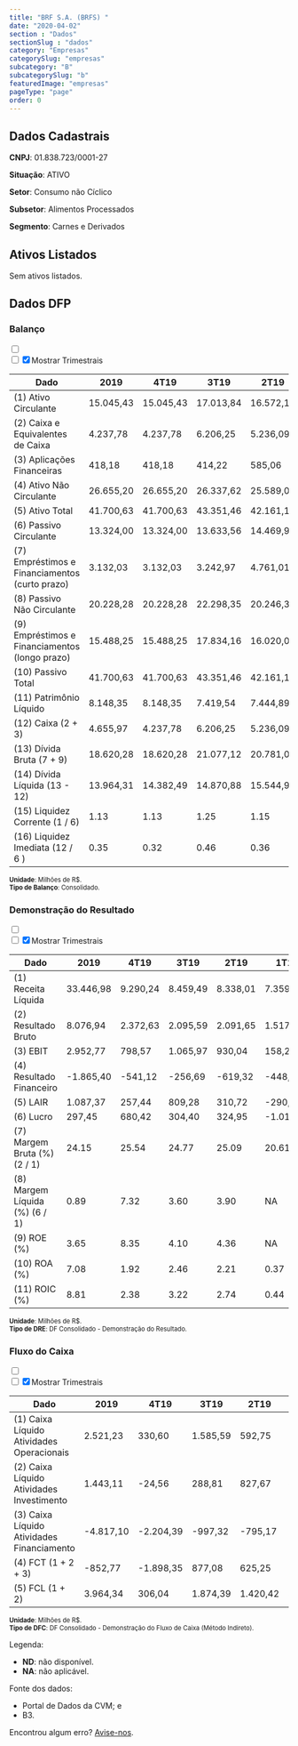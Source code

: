 ```yaml
---  
title: "BRF S.A. (BRFS) "  
date: "2020-04-02"  
section : "Dados"  
sectionSlug : "dados"  
category: "Empresas"  
categorySlug: "empresas"  
subcategory: "B"  
subcategorySlug: "b"  
featuredImage: "empresas"  
pageType: "page"  
order: 0  
---
```



## Dados Cadastrais


**CNPJ**: 01.838.723/0001-27

**Situação**: ATIVO

**Setor**: Consumo não Cíclico

**Subsetor**: Alimentos Processados

**Segmento**: Carnes e Derivados


## Ativos Listados


Sem ativos listados.




## Dados DFP

### Balanço
  
<input type='checkbox' class='toggleCommand' id='toggleBalanco' name='toggleBalanco'>  
<div class='filter-group-balanco'>  
<div class='check_button_balanco'>  
<label for='toggleBalanco'>  
<input type='checkbox' data-filter-col='trimBalanco'><input type='checkbox' data-filter-col='trimBalanco' checked><span>Mostrar Trimestrais</span>  
</label>  
</div>  
</div>  
<div class='overflow balancoTableWrapper'>  
<table class='balancoTable'>  
<thead>  
<tr>  
<th class='dataHeader fixedLeftColumn'>Dado</th>  
<th>2019</th>  
<th class='trimHeader' data-col='trimBalanco'>4T19</th>  
<th class='trimHeader' data-col='trimBalanco'>3T19</th>  
<th class='trimHeader' data-col='trimBalanco'>2T19</th>  
<th class='trimHeader' data-col='trimBalanco'>1T19</th>  
<th>2018</th>  
<th class='trimHeader' data-col='trimBalanco'>4T18</th>  
<th class='trimHeader' data-col='trimBalanco'>3T18</th>  
<th class='trimHeader' data-col='trimBalanco'>2T18</th>  
<th class='trimHeader' data-col='trimBalanco'>1T18</th>  
<th>2017</th>  
<th class='trimHeader' data-col='trimBalanco'>4T17</th>  
<th class='trimHeader' data-col='trimBalanco'>3T17</th>  
<th class='trimHeader' data-col='trimBalanco'>2T17</th>  
<th class='trimHeader' data-col='trimBalanco'>1T17</th>  
<th>2016</th>  
<th class='trimHeader' data-col='trimBalanco'>4T16</th>  
<th class='trimHeader' data-col='trimBalanco'>3T16</th>  
<th class='trimHeader' data-col='trimBalanco'>2T16</th>  
<th class='trimHeader' data-col='trimBalanco'>1T16</th>  
<th>2015</th>  
<th class='trimHeader' data-col='trimBalanco'>4T15</th>  
<th class='trimHeader' data-col='trimBalanco'>3T15</th>  
<th class='trimHeader' data-col='trimBalanco'>2T15</th>  
<th class='trimHeader' data-col='trimBalanco'>1T15</th>  
<th>2014</th>  
<th class='trimHeader' data-col='trimBalanco'>4T14</th>  
<th class='trimHeader' data-col='trimBalanco'>3T14</th>  
<th class='trimHeader' data-col='trimBalanco'>2T14</th>  
<th class='trimHeader' data-col='trimBalanco'>1T14</th>  
<th>2013</th>  
<th class='trimHeader' data-col='trimBalanco'>4T13</th>  
<th class='trimHeader' data-col='trimBalanco'>3T13</th>  
<th class='trimHeader' data-col='trimBalanco'>2T13</th>  
<th class='trimHeader' data-col='trimBalanco'>1T13</th>  
<th>2012</th>  
<th class='trimHeader' data-col='trimBalanco'>4T12</th>  
<th class='trimHeader' data-col='trimBalanco'>3T12</th>  
<th class='trimHeader' data-col='trimBalanco'>2T12</th>  
<th class='trimHeader' data-col='trimBalanco'>1T12</th>  
<th>2011</th>  
<th class='trimHeader' data-col='trimBalanco'>4T11</th>  
<th class='trimHeader' data-col='trimBalanco'>3T11</th>  
<th class='trimHeader' data-col='trimBalanco'>2T11</th>  
<th class='trimHeader' data-col='trimBalanco'>1T11</th>  
<th>2010</th>  
<th class='trimHeader' data-col='trimBalanco'>4T10</th>  
<th class='trimHeader' data-col='trimBalanco'>3T10</th>  
<th class='trimHeader' data-col='trimBalanco'>2T10</th>  
<th class='trimHeader' data-col='trimBalanco'>1T10</th>  
<th>2009</th>  
<th class='trimHeader' data-col='trimBalanco'>4T09</th>  
<th class='trimHeader' data-col='trimBalanco'>3T09</th>  
<th class='trimHeader' data-col='trimBalanco'>2T09</th>  
<th class='trimHeader' data-col='trimBalanco'>1T09</th>  
</tr>  
</thead>  
<tbody>  
<tr class='trContaAtivo'>  
<td class='leftAlignCell rowDescription fixedLeftColumn'>(1) Ativo Circulante</td>  
<td>15.045,43</td>  
<td data-col='trimBalanco' class='trimData'>15.045,43</td>  
<td data-col='trimBalanco' class='trimData'>17.013,84</td>  
<td data-col='trimBalanco' class='trimData'>16.572,10</td>  
<td data-col='trimBalanco' class='trimData'>17.561,69</td>  
<td>19.030,90</td>  
<td data-col='trimBalanco' class='trimData'>19.030,90</td>  
<td data-col='trimBalanco' class='trimData'>18.253,20</td>  
<td data-col='trimBalanco' class='trimData'>19.315,09</td>  
<td data-col='trimBalanco' class='trimData'>18.992,90</td>  
<td>19.185,52</td>  
<td data-col='trimBalanco' class='trimData'>19.185,52</td>  
<td data-col='trimBalanco' class='trimData'>21.582,43</td>  
<td data-col='trimBalanco' class='trimData'>21.851,19</td>  
<td data-col='trimBalanco' class='trimData'>19.185,52</td>  
<td>18.893,74</td>  
<td data-col='trimBalanco' class='trimData'>18.893,74</td>  
<td data-col='trimBalanco' class='trimData'>19.075,28</td>  
<td data-col='trimBalanco' class='trimData'>18.053,25</td>  
<td data-col='trimBalanco' class='trimData'>18.648,06</td>  
<td>19.180,05</td>  
<td data-col='trimBalanco' class='trimData'>19.180,05</td>  
<td data-col='trimBalanco' class='trimData'>19.444,47</td>  
<td data-col='trimBalanco' class='trimData'>17.176,13</td>  
<td data-col='trimBalanco' class='trimData'>17.774,59</td>  
<td>17.488,24</td>  
<td data-col='trimBalanco' class='trimData'>17.488,24</td>  
<td data-col='trimBalanco' class='trimData'>14.772,14</td>  
<td data-col='trimBalanco' class='trimData'>14.333,75</td>  
<td data-col='trimBalanco' class='trimData'>13.086,09</td>  
<td>13.242,52</td>  
<td data-col='trimBalanco' class='trimData'>13.242,52</td>  
<td data-col='trimBalanco' class='trimData'>12.343,64</td>  
<td data-col='trimBalanco' class='trimData'>11.972,39</td>  
<td data-col='trimBalanco' class='trimData'>13.242,52</td>  
<td>11.589,98</td>  
<td data-col='trimBalanco' class='trimData'>11.589,98</td>  
<td data-col='trimBalanco' class='trimData'>11.362,94</td>  
<td data-col='trimBalanco' class='trimData'>11.609,08</td>  
<td data-col='trimBalanco' class='trimData'>10.437,78</td>  
<td>11.123,75</td>  
<td data-col='trimBalanco' class='trimData'>11.123,75</td>  
<td data-col='trimBalanco' class='trimData'>11.092,30</td>  
<td data-col='trimBalanco' class='trimData'>10.989,88</td>  
<td data-col='trimBalanco' class='trimData'>11.123,75</td>  
<td>10.020,70</td>  
<td data-col='trimBalanco' class='trimData'>9.852,13</td>  
<td data-col='trimBalanco' class='trimData'>10.020,70</td>  
<td data-col='trimBalanco' class='trimData'>10.020,70</td>  
<td data-col='trimBalanco' class='trimData'>10.020,70</td>  
<td>10.677,94</td>  
<td data-col='trimBalanco' class='trimData'>10.677,94</td>  
<td data-col='trimBalanco' class='trimData'>ND</td>  
<td data-col='trimBalanco' class='trimData'>ND</td>  
<td data-col='trimBalanco' class='trimData'>ND</td>  
</tr>  
<tr class='trContaAtivo'>  
<td class='leftAlignCell rowDescription fixedLeftColumn'>(2) Caixa e Equivalentes de Caixa</td>  
<td>4.237,78</td>  
<td data-col='trimBalanco' class='trimData'>4.237,78</td>  
<td data-col='trimBalanco' class='trimData'>6.206,25</td>  
<td data-col='trimBalanco' class='trimData'>5.236,09</td>  
<td data-col='trimBalanco' class='trimData'>4.494,91</td>  
<td>4.869,56</td>  
<td data-col='trimBalanco' class='trimData'>4.869,56</td>  
<td data-col='trimBalanco' class='trimData'>4.424,10</td>  
<td data-col='trimBalanco' class='trimData'>5.747,79</td>  
<td data-col='trimBalanco' class='trimData'>5.515,70</td>  
<td>6.010,83</td>  
<td data-col='trimBalanco' class='trimData'>6.010,83</td>  
<td data-col='trimBalanco' class='trimData'>8.438,12</td>  
<td data-col='trimBalanco' class='trimData'>8.510,90</td>  
<td data-col='trimBalanco' class='trimData'>6.010,83</td>  
<td>6.356,92</td>  
<td data-col='trimBalanco' class='trimData'>6.356,92</td>  
<td data-col='trimBalanco' class='trimData'>5.773,27</td>  
<td data-col='trimBalanco' class='trimData'>4.630,91</td>  
<td data-col='trimBalanco' class='trimData'>5.639,25</td>  
<td>5.362,89</td>  
<td data-col='trimBalanco' class='trimData'>5.362,89</td>  
<td data-col='trimBalanco' class='trimData'>7.724,10</td>  
<td data-col='trimBalanco' class='trimData'>4.635,09</td>  
<td data-col='trimBalanco' class='trimData'>5.873,77</td>  
<td>6.006,94</td>  
<td data-col='trimBalanco' class='trimData'>6.006,94</td>  
<td data-col='trimBalanco' class='trimData'>4.793,23</td>  
<td data-col='trimBalanco' class='trimData'>4.578,39</td>  
<td data-col='trimBalanco' class='trimData'>3.313,35</td>  
<td>3.127,72</td>  
<td data-col='trimBalanco' class='trimData'>3.127,72</td>  
<td data-col='trimBalanco' class='trimData'>2.275,11</td>  
<td data-col='trimBalanco' class='trimData'>2.028,38</td>  
<td data-col='trimBalanco' class='trimData'>3.127,72</td>  
<td>1.930,69</td>  
<td data-col='trimBalanco' class='trimData'>1.930,69</td>  
<td data-col='trimBalanco' class='trimData'>1.506,76</td>  
<td data-col='trimBalanco' class='trimData'>2.106,93</td>  
<td data-col='trimBalanco' class='trimData'>1.205,31</td>  
<td>1.366,84</td>  
<td data-col='trimBalanco' class='trimData'>1.366,84</td>  
<td data-col='trimBalanco' class='trimData'>1.848,69</td>  
<td data-col='trimBalanco' class='trimData'>1.974,46</td>  
<td data-col='trimBalanco' class='trimData'>1.366,84</td>  
<td>2.310,64</td>  
<td data-col='trimBalanco' class='trimData'>2.310,64</td>  
<td data-col='trimBalanco' class='trimData'>2.310,64</td>  
<td data-col='trimBalanco' class='trimData'>2.310,64</td>  
<td data-col='trimBalanco' class='trimData'>2.310,64</td>  
<td>1.898,24</td>  
<td data-col='trimBalanco' class='trimData'>1.898,24</td>  
<td data-col='trimBalanco' class='trimData'>ND</td>  
<td data-col='trimBalanco' class='trimData'>ND</td>  
<td data-col='trimBalanco' class='trimData'>ND</td>  
</tr>  
<tr class='trContaAtivo'>  
<td class='leftAlignCell rowDescription fixedLeftColumn'>(3) Aplicações Financeiras</td>  
<td>418,18</td>  
<td data-col='trimBalanco' class='trimData'>418,18</td>  
<td data-col='trimBalanco' class='trimData'>414,22</td>  
<td data-col='trimBalanco' class='trimData'>585,06</td>  
<td data-col='trimBalanco' class='trimData'>588,96</td>  
<td>507,04</td>  
<td data-col='trimBalanco' class='trimData'>507,04</td>  
<td data-col='trimBalanco' class='trimData'>563,83</td>  
<td data-col='trimBalanco' class='trimData'>416,53</td>  
<td data-col='trimBalanco' class='trimData'>390,60</td>  
<td>228,43</td>  
<td data-col='trimBalanco' class='trimData'>228,43</td>  
<td data-col='trimBalanco' class='trimData'>294,30</td>  
<td data-col='trimBalanco' class='trimData'>408,39</td>  
<td data-col='trimBalanco' class='trimData'>228,43</td>  
<td>622,28</td>  
<td data-col='trimBalanco' class='trimData'>622,28</td>  
<td data-col='trimBalanco' class='trimData'>792,22</td>  
<td data-col='trimBalanco' class='trimData'>671,81</td>  
<td data-col='trimBalanco' class='trimData'>852,38</td>  
<td>734,71</td>  
<td data-col='trimBalanco' class='trimData'>734,71</td>  
<td data-col='trimBalanco' class='trimData'>703,40</td>  
<td data-col='trimBalanco' class='trimData'>588,56</td>  
<td data-col='trimBalanco' class='trimData'>613,63</td>  
<td>587,48</td>  
<td data-col='trimBalanco' class='trimData'>587,48</td>  
<td data-col='trimBalanco' class='trimData'>552,57</td>  
<td data-col='trimBalanco' class='trimData'>530,12</td>  
<td data-col='trimBalanco' class='trimData'>543,33</td>  
<td>459,57</td>  
<td data-col='trimBalanco' class='trimData'>459,57</td>  
<td data-col='trimBalanco' class='trimData'>500,02</td>  
<td data-col='trimBalanco' class='trimData'>525,46</td>  
<td data-col='trimBalanco' class='trimData'>459,57</td>  
<td>621,91</td>  
<td data-col='trimBalanco' class='trimData'>621,91</td>  
<td data-col='trimBalanco' class='trimData'>609,29</td>  
<td data-col='trimBalanco' class='trimData'>641,11</td>  
<td data-col='trimBalanco' class='trimData'>819,60</td>  
<td>1.372,67</td>  
<td data-col='trimBalanco' class='trimData'>1.372,67</td>  
<td data-col='trimBalanco' class='trimData'>1.592,09</td>  
<td data-col='trimBalanco' class='trimData'>1.859,79</td>  
<td data-col='trimBalanco' class='trimData'>1.372,67</td>  
<td>1.032,38</td>  
<td data-col='trimBalanco' class='trimData'>863,81</td>  
<td data-col='trimBalanco' class='trimData'>1.032,38</td>  
<td data-col='trimBalanco' class='trimData'>1.032,38</td>  
<td data-col='trimBalanco' class='trimData'>1.032,38</td>  
<td>2.345,53</td>  
<td data-col='trimBalanco' class='trimData'>2.345,53</td>  
<td data-col='trimBalanco' class='trimData'>ND</td>  
<td data-col='trimBalanco' class='trimData'>ND</td>  
<td data-col='trimBalanco' class='trimData'>ND</td>  
</tr>  
<tr class='trContaAtivo'>  
<td class='leftAlignCell rowDescription fixedLeftColumn'>(4) Ativo Não Circulante</td>  
<td>26.655,20</td>  
<td data-col='trimBalanco' class='trimData'>26.655,20</td>  
<td data-col='trimBalanco' class='trimData'>26.337,62</td>  
<td data-col='trimBalanco' class='trimData'>25.589,08</td>  
<td data-col='trimBalanco' class='trimData'>25.326,67</td>  
<td>23.351,48</td>  
<td data-col='trimBalanco' class='trimData'>23.351,48</td>  
<td data-col='trimBalanco' class='trimData'>26.265,50</td>  
<td data-col='trimBalanco' class='trimData'>26.214,08</td>  
<td data-col='trimBalanco' class='trimData'>26.004,72</td>  
<td>26.042,96</td>  
<td data-col='trimBalanco' class='trimData'>26.042,96</td>  
<td data-col='trimBalanco' class='trimData'>26.703,20</td>  
<td data-col='trimBalanco' class='trimData'>26.230,43</td>  
<td data-col='trimBalanco' class='trimData'>26.042,96</td>  
<td>24.051,20</td>  
<td data-col='trimBalanco' class='trimData'>24.051,20</td>  
<td data-col='trimBalanco' class='trimData'>24.051,22</td>  
<td data-col='trimBalanco' class='trimData'>23.501,65</td>  
<td data-col='trimBalanco' class='trimData'>22.828,31</td>  
<td>21.207,97</td>  
<td data-col='trimBalanco' class='trimData'>21.207,97</td>  
<td data-col='trimBalanco' class='trimData'>20.545,26</td>  
<td data-col='trimBalanco' class='trimData'>19.007,45</td>  
<td data-col='trimBalanco' class='trimData'>18.942,34</td>  
<td>18.615,49</td>  
<td data-col='trimBalanco' class='trimData'>18.615,49</td>  
<td data-col='trimBalanco' class='trimData'>19.019,95</td>  
<td data-col='trimBalanco' class='trimData'>18.965,23</td>  
<td data-col='trimBalanco' class='trimData'>18.896,56</td>  
<td>19.132,05</td>  
<td data-col='trimBalanco' class='trimData'>19.132,05</td>  
<td data-col='trimBalanco' class='trimData'>19.591,24</td>  
<td data-col='trimBalanco' class='trimData'>19.614,69</td>  
<td data-col='trimBalanco' class='trimData'>19.132,05</td>  
<td>19.175,51</td>  
<td data-col='trimBalanco' class='trimData'>19.182,27</td>  
<td data-col='trimBalanco' class='trimData'>20.239,37</td>  
<td data-col='trimBalanco' class='trimData'>19.742,48</td>  
<td data-col='trimBalanco' class='trimData'>19.180,23</td>  
<td>18.859,71</td>  
<td data-col='trimBalanco' class='trimData'>18.859,71</td>  
<td data-col='trimBalanco' class='trimData'>18.386,28</td>  
<td data-col='trimBalanco' class='trimData'>17.903,07</td>  
<td data-col='trimBalanco' class='trimData'>18.859,71</td>  
<td>17.730,85</td>  
<td data-col='trimBalanco' class='trimData'>17.899,42</td>  
<td data-col='trimBalanco' class='trimData'>17.730,85</td>  
<td data-col='trimBalanco' class='trimData'>17.730,85</td>  
<td data-col='trimBalanco' class='trimData'>17.730,85</td>  
<td>17.705,69</td>  
<td data-col='trimBalanco' class='trimData'>17.705,69</td>  
<td data-col='trimBalanco' class='trimData'>ND</td>  
<td data-col='trimBalanco' class='trimData'>ND</td>  
<td data-col='trimBalanco' class='trimData'>ND</td>  
</tr>  
<tr class='trContaAtivo'>  
<td class='leftAlignCell rowDescription fixedLeftColumn'>(5) Ativo Total</td>  
<td>41.700,63</td>  
<td data-col='trimBalanco' class='trimData'>41.700,63</td>  
<td data-col='trimBalanco' class='trimData'>43.351,46</td>  
<td data-col='trimBalanco' class='trimData'>42.161,18</td>  
<td data-col='trimBalanco' class='trimData'>42.888,36</td>  
<td>42.382,38</td>  
<td data-col='trimBalanco' class='trimData'>42.382,38</td>  
<td data-col='trimBalanco' class='trimData'>44.518,71</td>  
<td data-col='trimBalanco' class='trimData'>45.529,17</td>  
<td data-col='trimBalanco' class='trimData'>44.997,62</td>  
<td>45.228,48</td>  
<td data-col='trimBalanco' class='trimData'>45.228,48</td>  
<td data-col='trimBalanco' class='trimData'>48.285,63</td>  
<td data-col='trimBalanco' class='trimData'>48.081,63</td>  
<td data-col='trimBalanco' class='trimData'>45.228,48</td>  
<td>42.944,94</td>  
<td data-col='trimBalanco' class='trimData'>42.944,94</td>  
<td data-col='trimBalanco' class='trimData'>43.126,50</td>  
<td data-col='trimBalanco' class='trimData'>41.554,90</td>  
<td data-col='trimBalanco' class='trimData'>41.476,36</td>  
<td>40.388,01</td>  
<td data-col='trimBalanco' class='trimData'>40.388,01</td>  
<td data-col='trimBalanco' class='trimData'>39.989,73</td>  
<td data-col='trimBalanco' class='trimData'>36.183,58</td>  
<td data-col='trimBalanco' class='trimData'>36.716,93</td>  
<td>36.103,74</td>  
<td data-col='trimBalanco' class='trimData'>36.103,74</td>  
<td data-col='trimBalanco' class='trimData'>33.792,09</td>  
<td data-col='trimBalanco' class='trimData'>33.298,98</td>  
<td data-col='trimBalanco' class='trimData'>31.982,66</td>  
<td>32.374,57</td>  
<td data-col='trimBalanco' class='trimData'>32.374,57</td>  
<td data-col='trimBalanco' class='trimData'>31.934,88</td>  
<td data-col='trimBalanco' class='trimData'>31.587,08</td>  
<td data-col='trimBalanco' class='trimData'>32.374,57</td>  
<td>30.765,49</td>  
<td data-col='trimBalanco' class='trimData'>30.772,25</td>  
<td data-col='trimBalanco' class='trimData'>31.602,30</td>  
<td data-col='trimBalanco' class='trimData'>31.351,56</td>  
<td data-col='trimBalanco' class='trimData'>29.618,01</td>  
<td>29.983,46</td>  
<td data-col='trimBalanco' class='trimData'>29.983,46</td>  
<td data-col='trimBalanco' class='trimData'>29.478,58</td>  
<td data-col='trimBalanco' class='trimData'>28.892,95</td>  
<td data-col='trimBalanco' class='trimData'>29.983,46</td>  
<td>27.751,55</td>  
<td data-col='trimBalanco' class='trimData'>27.751,55</td>  
<td data-col='trimBalanco' class='trimData'>27.751,55</td>  
<td data-col='trimBalanco' class='trimData'>27.751,55</td>  
<td data-col='trimBalanco' class='trimData'>27.751,55</td>  
<td>28.383,63</td>  
<td data-col='trimBalanco' class='trimData'>28.383,63</td>  
<td data-col='trimBalanco' class='trimData'>ND</td>  
<td data-col='trimBalanco' class='trimData'>ND</td>  
<td data-col='trimBalanco' class='trimData'>ND</td>  
</tr>  
<tr class='trContaPassivo'>  
<td class='leftAlignCell rowDescription fixedLeftColumn'>(6) Passivo Circulante</td>  
<td>13.324,00</td>  
<td data-col='trimBalanco' class='trimData'>13.324,00</td>  
<td data-col='trimBalanco' class='trimData'>13.633,56</td>  
<td data-col='trimBalanco' class='trimData'>14.469,91</td>  
<td data-col='trimBalanco' class='trimData'>14.522,74</td>  
<td>14.488,64</td>  
<td data-col='trimBalanco' class='trimData'>14.488,64</td>  
<td data-col='trimBalanco' class='trimData'>15.246,81</td>  
<td data-col='trimBalanco' class='trimData'>17.830,10</td>  
<td data-col='trimBalanco' class='trimData'>17.553,26</td>  
<td>14.874,38</td>  
<td data-col='trimBalanco' class='trimData'>14.874,38</td>  
<td data-col='trimBalanco' class='trimData'>14.229,75</td>  
<td data-col='trimBalanco' class='trimData'>13.464,83</td>  
<td data-col='trimBalanco' class='trimData'>14.907,87</td>  
<td>12.640,42</td>  
<td data-col='trimBalanco' class='trimData'>12.640,42</td>  
<td data-col='trimBalanco' class='trimData'>13.572,06</td>  
<td data-col='trimBalanco' class='trimData'>13.035,37</td>  
<td data-col='trimBalanco' class='trimData'>11.454,02</td>  
<td>11.621,11</td>  
<td data-col='trimBalanco' class='trimData'>11.621,11</td>  
<td data-col='trimBalanco' class='trimData'>10.632,99</td>  
<td data-col='trimBalanco' class='trimData'>9.730,55</td>  
<td data-col='trimBalanco' class='trimData'>9.466,80</td>  
<td>9.569,13</td>  
<td data-col='trimBalanco' class='trimData'>9.569,13</td>  
<td data-col='trimBalanco' class='trimData'>8.285,25</td>  
<td data-col='trimBalanco' class='trimData'>8.703,97</td>  
<td data-col='trimBalanco' class='trimData'>7.809,45</td>  
<td>8.436,03</td>  
<td data-col='trimBalanco' class='trimData'>8.436,03</td>  
<td data-col='trimBalanco' class='trimData'>7.687,98</td>  
<td data-col='trimBalanco' class='trimData'>7.505,69</td>  
<td data-col='trimBalanco' class='trimData'>8.436,03</td>  
<td>7.481,63</td>  
<td data-col='trimBalanco' class='trimData'>7.464,22</td>  
<td data-col='trimBalanco' class='trimData'>7.447,66</td>  
<td data-col='trimBalanco' class='trimData'>7.686,66</td>  
<td data-col='trimBalanco' class='trimData'>7.418,43</td>  
<td>7.987,83</td>  
<td data-col='trimBalanco' class='trimData'>7.987,83</td>  
<td data-col='trimBalanco' class='trimData'>7.025,24</td>  
<td data-col='trimBalanco' class='trimData'>6.392,32</td>  
<td data-col='trimBalanco' class='trimData'>7.987,83</td>  
<td>5.686,38</td>  
<td data-col='trimBalanco' class='trimData'>5.686,38</td>  
<td data-col='trimBalanco' class='trimData'>5.686,38</td>  
<td data-col='trimBalanco' class='trimData'>5.686,38</td>  
<td data-col='trimBalanco' class='trimData'>5.686,38</td>  
<td>6.359,23</td>  
<td data-col='trimBalanco' class='trimData'>6.359,23</td>  
<td data-col='trimBalanco' class='trimData'>ND</td>  
<td data-col='trimBalanco' class='trimData'>ND</td>  
<td data-col='trimBalanco' class='trimData'>ND</td>  
</tr>  
<tr class='trContaPassivo'>  
<td class='leftAlignCell rowDescription fixedLeftColumn'>(7) Empréstimos e Financiamentos (curto prazo)</td>  
<td>3.132,03</td>  
<td data-col='trimBalanco' class='trimData'>3.132,03</td>  
<td data-col='trimBalanco' class='trimData'>3.242,97</td>  
<td data-col='trimBalanco' class='trimData'>4.761,01</td>  
<td data-col='trimBalanco' class='trimData'>5.071,40</td>  
<td>4.547,39</td>  
<td data-col='trimBalanco' class='trimData'>4.547,39</td>  
<td data-col='trimBalanco' class='trimData'>5.036,05</td>  
<td data-col='trimBalanco' class='trimData'>7.473,14</td>  
<td data-col='trimBalanco' class='trimData'>7.891,44</td>  
<td>5.031,35</td>  
<td data-col='trimBalanco' class='trimData'>5.031,35</td>  
<td data-col='trimBalanco' class='trimData'>4.951,16</td>  
<td data-col='trimBalanco' class='trimData'>4.387,50</td>  
<td data-col='trimBalanco' class='trimData'>5.031,35</td>  
<td>3.245,00</td>  
<td data-col='trimBalanco' class='trimData'>3.245,00</td>  
<td data-col='trimBalanco' class='trimData'>4.164,28</td>  
<td data-col='trimBalanco' class='trimData'>3.748,26</td>  
<td data-col='trimBalanco' class='trimData'>3.480,81</td>  
<td>2.628,18</td>  
<td data-col='trimBalanco' class='trimData'>2.628,18</td>  
<td data-col='trimBalanco' class='trimData'>2.153,59</td>  
<td data-col='trimBalanco' class='trimData'>2.080,97</td>  
<td data-col='trimBalanco' class='trimData'>2.426,74</td>  
<td>2.738,90</td>  
<td data-col='trimBalanco' class='trimData'>2.738,90</td>  
<td data-col='trimBalanco' class='trimData'>2.529,36</td>  
<td data-col='trimBalanco' class='trimData'>2.757,57</td>  
<td data-col='trimBalanco' class='trimData'>2.690,76</td>  
<td>2.696,59</td>  
<td data-col='trimBalanco' class='trimData'>2.696,59</td>  
<td data-col='trimBalanco' class='trimData'>2.576,49</td>  
<td data-col='trimBalanco' class='trimData'>2.443,49</td>  
<td data-col='trimBalanco' class='trimData'>2.696,59</td>  
<td>2.440,78</td>  
<td data-col='trimBalanco' class='trimData'>2.440,78</td>  
<td data-col='trimBalanco' class='trimData'>2.653,57</td>  
<td data-col='trimBalanco' class='trimData'>3.410,99</td>  
<td data-col='trimBalanco' class='trimData'>3.590,41</td>  
<td>3.452,48</td>  
<td data-col='trimBalanco' class='trimData'>3.452,48</td>  
<td data-col='trimBalanco' class='trimData'>3.106,18</td>  
<td data-col='trimBalanco' class='trimData'>2.588,70</td>  
<td data-col='trimBalanco' class='trimData'>3.452,48</td>  
<td>2.227,71</td>  
<td data-col='trimBalanco' class='trimData'>2.227,71</td>  
<td data-col='trimBalanco' class='trimData'>2.227,71</td>  
<td data-col='trimBalanco' class='trimData'>2.227,71</td>  
<td data-col='trimBalanco' class='trimData'>2.227,71</td>  
<td>3.202,65</td>  
<td data-col='trimBalanco' class='trimData'>3.202,65</td>  
<td data-col='trimBalanco' class='trimData'>ND</td>  
<td data-col='trimBalanco' class='trimData'>ND</td>  
<td data-col='trimBalanco' class='trimData'>ND</td>  
</tr>  
<tr class='trContaPassivo'>  
<td class='leftAlignCell rowDescription fixedLeftColumn'>(8) Passivo Não Circulante</td>  
<td>20.228,28</td>  
<td data-col='trimBalanco' class='trimData'>20.228,28</td>  
<td data-col='trimBalanco' class='trimData'>22.298,35</td>  
<td data-col='trimBalanco' class='trimData'>20.246,38</td>  
<td data-col='trimBalanco' class='trimData'>21.066,46</td>  
<td>20.361,96</td>  
<td data-col='trimBalanco' class='trimData'>20.361,96</td>  
<td data-col='trimBalanco' class='trimData'>20.031,60</td>  
<td data-col='trimBalanco' class='trimData'>18.082,40</td>  
<td data-col='trimBalanco' class='trimData'>15.832,30</td>  
<td>18.641,32</td>  
<td data-col='trimBalanco' class='trimData'>18.641,32</td>  
<td data-col='trimBalanco' class='trimData'>21.514,31</td>  
<td data-col='trimBalanco' class='trimData'>22.874,59</td>  
<td data-col='trimBalanco' class='trimData'>18.607,83</td>  
<td>18.085,16</td>  
<td data-col='trimBalanco' class='trimData'>18.085,16</td>  
<td data-col='trimBalanco' class='trimData'>16.859,68</td>  
<td data-col='trimBalanco' class='trimData'>15.658,28</td>  
<td data-col='trimBalanco' class='trimData'>16.177,98</td>  
<td>14.931,05</td>  
<td data-col='trimBalanco' class='trimData'>14.931,05</td>  
<td data-col='trimBalanco' class='trimData'>15.123,69</td>  
<td data-col='trimBalanco' class='trimData'>11.655,78</td>  
<td data-col='trimBalanco' class='trimData'>12.325,49</td>  
<td>10.844,67</td>  
<td data-col='trimBalanco' class='trimData'>10.844,67</td>  
<td data-col='trimBalanco' class='trimData'>10.134,29</td>  
<td data-col='trimBalanco' class='trimData'>9.459,10</td>  
<td data-col='trimBalanco' class='trimData'>9.009,19</td>  
<td>9.242,38</td>  
<td data-col='trimBalanco' class='trimData'>9.242,38</td>  
<td data-col='trimBalanco' class='trimData'>9.382,65</td>  
<td data-col='trimBalanco' class='trimData'>9.500,26</td>  
<td data-col='trimBalanco' class='trimData'>9.242,38</td>  
<td>8.694,69</td>  
<td data-col='trimBalanco' class='trimData'>8.731,99</td>  
<td data-col='trimBalanco' class='trimData'>9.950,74</td>  
<td data-col='trimBalanco' class='trimData'>9.594,73</td>  
<td data-col='trimBalanco' class='trimData'>7.833,70</td>  
<td>7.885,71</td>  
<td data-col='trimBalanco' class='trimData'>7.885,71</td>  
<td data-col='trimBalanco' class='trimData'>8.280,51</td>  
<td data-col='trimBalanco' class='trimData'>8.282,83</td>  
<td data-col='trimBalanco' class='trimData'>7.885,71</td>  
<td>8.428,65</td>  
<td data-col='trimBalanco' class='trimData'>8.428,65</td>  
<td data-col='trimBalanco' class='trimData'>8.428,65</td>  
<td data-col='trimBalanco' class='trimData'>8.428,65</td>  
<td data-col='trimBalanco' class='trimData'>8.428,65</td>  
<td>9.028,74</td>  
<td data-col='trimBalanco' class='trimData'>9.028,74</td>  
<td data-col='trimBalanco' class='trimData'>ND</td>  
<td data-col='trimBalanco' class='trimData'>ND</td>  
<td data-col='trimBalanco' class='trimData'>ND</td>  
</tr>  
<tr class='trContaPassivo'>  
<td class='leftAlignCell rowDescription fixedLeftColumn'>(9) Empréstimos e Financiamentos (longo prazo)</td>  
<td>15.488,25</td>  
<td data-col='trimBalanco' class='trimData'>15.488,25</td>  
<td data-col='trimBalanco' class='trimData'>17.834,16</td>  
<td data-col='trimBalanco' class='trimData'>16.020,03</td>  
<td data-col='trimBalanco' class='trimData'>16.549,04</td>  
<td>17.618,06</td>  
<td data-col='trimBalanco' class='trimData'>17.618,06</td>  
<td data-col='trimBalanco' class='trimData'>17.015,49</td>  
<td data-col='trimBalanco' class='trimData'>15.011,65</td>  
<td data-col='trimBalanco' class='trimData'>12.872,30</td>  
<td>15.413,03</td>  
<td data-col='trimBalanco' class='trimData'>15.413,03</td>  
<td data-col='trimBalanco' class='trimData'>18.265,59</td>  
<td data-col='trimBalanco' class='trimData'>19.592,53</td>  
<td data-col='trimBalanco' class='trimData'>15.413,03</td>  
<td>15.717,38</td>  
<td data-col='trimBalanco' class='trimData'>15.717,38</td>  
<td data-col='trimBalanco' class='trimData'>14.445,07</td>  
<td data-col='trimBalanco' class='trimData'>13.211,57</td>  
<td data-col='trimBalanco' class='trimData'>13.740,57</td>  
<td>12.551,10</td>  
<td data-col='trimBalanco' class='trimData'>12.551,10</td>  
<td data-col='trimBalanco' class='trimData'>12.769,03</td>  
<td data-col='trimBalanco' class='trimData'>9.274,08</td>  
<td data-col='trimBalanco' class='trimData'>10.295,16</td>  
<td>8.850,43</td>  
<td data-col='trimBalanco' class='trimData'>8.850,43</td>  
<td data-col='trimBalanco' class='trimData'>8.216,43</td>  
<td data-col='trimBalanco' class='trimData'>7.597,77</td>  
<td data-col='trimBalanco' class='trimData'>7.236,91</td>  
<td>7.484,60</td>  
<td data-col='trimBalanco' class='trimData'>7.484,60</td>  
<td data-col='trimBalanco' class='trimData'>7.236,61</td>  
<td data-col='trimBalanco' class='trimData'>7.329,79</td>  
<td data-col='trimBalanco' class='trimData'>7.484,60</td>  
<td>7.077,54</td>  
<td data-col='trimBalanco' class='trimData'>7.077,54</td>  
<td data-col='trimBalanco' class='trimData'>6.468,02</td>  
<td data-col='trimBalanco' class='trimData'>6.212,17</td>  
<td data-col='trimBalanco' class='trimData'>4.494,56</td>  
<td>4.601,05</td>  
<td data-col='trimBalanco' class='trimData'>4.601,05</td>  
<td data-col='trimBalanco' class='trimData'>5.002,24</td>  
<td data-col='trimBalanco' class='trimData'>4.949,95</td>  
<td data-col='trimBalanco' class='trimData'>4.601,05</td>  
<td>4.975,23</td>  
<td data-col='trimBalanco' class='trimData'>4.975,23</td>  
<td data-col='trimBalanco' class='trimData'>4.975,23</td>  
<td data-col='trimBalanco' class='trimData'>4.975,23</td>  
<td data-col='trimBalanco' class='trimData'>4.975,23</td>  
<td>5.853,46</td>  
<td data-col='trimBalanco' class='trimData'>5.853,46</td>  
<td data-col='trimBalanco' class='trimData'>ND</td>  
<td data-col='trimBalanco' class='trimData'>ND</td>  
<td data-col='trimBalanco' class='trimData'>ND</td>  
</tr>  
<tr class='trContaPassivo'>  
<td class='leftAlignCell rowDescription fixedLeftColumn'>(10) Passivo Total</td>  
<td>41.700,63</td>  
<td data-col='trimBalanco' class='trimData'>41.700,63</td>  
<td data-col='trimBalanco' class='trimData'>43.351,46</td>  
<td data-col='trimBalanco' class='trimData'>42.161,18</td>  
<td data-col='trimBalanco' class='trimData'>42.888,36</td>  
<td>42.382,38</td>  
<td data-col='trimBalanco' class='trimData'>42.382,38</td>  
<td data-col='trimBalanco' class='trimData'>44.518,71</td>  
<td data-col='trimBalanco' class='trimData'>45.529,17</td>  
<td data-col='trimBalanco' class='trimData'>44.997,62</td>  
<td>45.228,48</td>  
<td data-col='trimBalanco' class='trimData'>45.228,48</td>  
<td data-col='trimBalanco' class='trimData'>48.285,63</td>  
<td data-col='trimBalanco' class='trimData'>48.081,63</td>  
<td data-col='trimBalanco' class='trimData'>45.228,48</td>  
<td>42.944,94</td>  
<td data-col='trimBalanco' class='trimData'>42.944,94</td>  
<td data-col='trimBalanco' class='trimData'>43.126,50</td>  
<td data-col='trimBalanco' class='trimData'>41.554,90</td>  
<td data-col='trimBalanco' class='trimData'>41.476,36</td>  
<td>40.388,01</td>  
<td data-col='trimBalanco' class='trimData'>40.388,01</td>  
<td data-col='trimBalanco' class='trimData'>39.989,73</td>  
<td data-col='trimBalanco' class='trimData'>36.183,58</td>  
<td data-col='trimBalanco' class='trimData'>36.716,93</td>  
<td>36.103,74</td>  
<td data-col='trimBalanco' class='trimData'>36.103,74</td>  
<td data-col='trimBalanco' class='trimData'>33.792,09</td>  
<td data-col='trimBalanco' class='trimData'>33.298,98</td>  
<td data-col='trimBalanco' class='trimData'>31.982,66</td>  
<td>32.374,57</td>  
<td data-col='trimBalanco' class='trimData'>32.374,57</td>  
<td data-col='trimBalanco' class='trimData'>31.934,88</td>  
<td data-col='trimBalanco' class='trimData'>31.587,08</td>  
<td data-col='trimBalanco' class='trimData'>32.374,57</td>  
<td>30.765,49</td>  
<td data-col='trimBalanco' class='trimData'>30.772,25</td>  
<td data-col='trimBalanco' class='trimData'>31.602,30</td>  
<td data-col='trimBalanco' class='trimData'>31.351,56</td>  
<td data-col='trimBalanco' class='trimData'>29.618,01</td>  
<td>29.983,46</td>  
<td data-col='trimBalanco' class='trimData'>29.983,46</td>  
<td data-col='trimBalanco' class='trimData'>29.478,58</td>  
<td data-col='trimBalanco' class='trimData'>28.892,95</td>  
<td data-col='trimBalanco' class='trimData'>29.983,46</td>  
<td>27.751,55</td>  
<td data-col='trimBalanco' class='trimData'>27.751,55</td>  
<td data-col='trimBalanco' class='trimData'>27.751,55</td>  
<td data-col='trimBalanco' class='trimData'>27.751,55</td>  
<td data-col='trimBalanco' class='trimData'>27.751,55</td>  
<td>28.383,63</td>  
<td data-col='trimBalanco' class='trimData'>28.383,63</td>  
<td data-col='trimBalanco' class='trimData'>ND</td>  
<td data-col='trimBalanco' class='trimData'>ND</td>  
<td data-col='trimBalanco' class='trimData'>ND</td>  
</tr>  
<tr class='trContaPassivo'>  
<td class='leftAlignCell rowDescription fixedLeftColumn'>(11) Patrimônio Líquido</td>  
<td>8.148,35</td>  
<td data-col='trimBalanco' class='trimData'>8.148,35</td>  
<td data-col='trimBalanco' class='trimData'>7.419,54</td>  
<td data-col='trimBalanco' class='trimData'>7.444,89</td>  
<td data-col='trimBalanco' class='trimData'>7.299,16</td>  
<td>7.531,78</td>  
<td data-col='trimBalanco' class='trimData'>7.531,78</td>  
<td data-col='trimBalanco' class='trimData'>9.240,29</td>  
<td data-col='trimBalanco' class='trimData'>9.616,67</td>  
<td data-col='trimBalanco' class='trimData'>11.612,06</td>  
<td>11.712,78</td>  
<td data-col='trimBalanco' class='trimData'>11.712,78</td>  
<td data-col='trimBalanco' class='trimData'>12.541,58</td>  
<td data-col='trimBalanco' class='trimData'>11.742,21</td>  
<td data-col='trimBalanco' class='trimData'>11.712,78</td>  
<td>12.219,35</td>  
<td data-col='trimBalanco' class='trimData'>12.219,35</td>  
<td data-col='trimBalanco' class='trimData'>12.694,76</td>  
<td data-col='trimBalanco' class='trimData'>12.861,25</td>  
<td data-col='trimBalanco' class='trimData'>13.844,37</td>  
<td>13.835,85</td>  
<td data-col='trimBalanco' class='trimData'>13.835,85</td>  
<td data-col='trimBalanco' class='trimData'>14.233,05</td>  
<td data-col='trimBalanco' class='trimData'>14.797,25</td>  
<td data-col='trimBalanco' class='trimData'>14.924,63</td>  
<td>15.689,94</td>  
<td data-col='trimBalanco' class='trimData'>15.689,94</td>  
<td data-col='trimBalanco' class='trimData'>15.372,55</td>  
<td data-col='trimBalanco' class='trimData'>15.135,91</td>  
<td data-col='trimBalanco' class='trimData'>15.164,02</td>  
<td>14.696,15</td>  
<td data-col='trimBalanco' class='trimData'>14.696,15</td>  
<td data-col='trimBalanco' class='trimData'>14.864,25</td>  
<td data-col='trimBalanco' class='trimData'>14.581,13</td>  
<td data-col='trimBalanco' class='trimData'>14.696,15</td>  
<td>14.589,17</td>  
<td data-col='trimBalanco' class='trimData'>14.576,04</td>  
<td data-col='trimBalanco' class='trimData'>14.203,90</td>  
<td data-col='trimBalanco' class='trimData'>14.070,16</td>  
<td data-col='trimBalanco' class='trimData'>14.365,89</td>  
<td>14.109,92</td>  
<td data-col='trimBalanco' class='trimData'>14.109,92</td>  
<td data-col='trimBalanco' class='trimData'>14.172,83</td>  
<td data-col='trimBalanco' class='trimData'>14.217,79</td>  
<td data-col='trimBalanco' class='trimData'>14.109,92</td>  
<td>13.636,52</td>  
<td data-col='trimBalanco' class='trimData'>13.636,52</td>  
<td data-col='trimBalanco' class='trimData'>13.636,52</td>  
<td data-col='trimBalanco' class='trimData'>13.636,52</td>  
<td data-col='trimBalanco' class='trimData'>13.636,52</td>  
<td>12.995,66</td>  
<td data-col='trimBalanco' class='trimData'>12.995,66</td>  
<td data-col='trimBalanco' class='trimData'>ND</td>  
<td data-col='trimBalanco' class='trimData'>ND</td>  
<td data-col='trimBalanco' class='trimData'>ND</td>  
</tr>  
<tr>  
<td class='leftAlignCell rowDescription fixedLeftColumn'>(12) Caixa (2 + 3)</td>  
<td class='positiveNumber'>4.655,97</td>  
<td class='positiveNumber trimData' data-col='trimBalanco'>4.237,78</td>  
<td class='positiveNumber trimData' data-col='trimBalanco'>6.206,25</td>  
<td class='positiveNumber trimData' data-col='trimBalanco'>5.236,09</td>  
<td class='positiveNumber trimData' data-col='trimBalanco'>4.494,91</td>  
<td class='positiveNumber'>5.376,60</td>  
<td class='positiveNumber trimData' data-col='trimBalanco'>4.869,56</td>  
<td class='positiveNumber trimData' data-col='trimBalanco'>4.424,10</td>  
<td class='positiveNumber trimData' data-col='trimBalanco'>5.747,79</td>  
<td class='positiveNumber trimData' data-col='trimBalanco'>5.515,70</td>  
<td class='positiveNumber'>6.239,26</td>  
<td class='positiveNumber trimData' data-col='trimBalanco'>6.010,83</td>  
<td class='positiveNumber trimData' data-col='trimBalanco'>8.438,12</td>  
<td class='positiveNumber trimData' data-col='trimBalanco'>8.510,90</td>  
<td class='positiveNumber trimData' data-col='trimBalanco'>6.010,83</td>  
<td class='positiveNumber'>6.979,20</td>  
<td class='positiveNumber trimData' data-col='trimBalanco'>6.356,92</td>  
<td class='positiveNumber trimData' data-col='trimBalanco'>5.773,27</td>  
<td class='positiveNumber trimData' data-col='trimBalanco'>4.630,91</td>  
<td class='positiveNumber trimData' data-col='trimBalanco'>5.639,25</td>  
<td class='positiveNumber'>6.097,60</td>  
<td class='positiveNumber trimData' data-col='trimBalanco'>5.362,89</td>  
<td class='positiveNumber trimData' data-col='trimBalanco'>7.724,10</td>  
<td class='positiveNumber trimData' data-col='trimBalanco'>4.635,09</td>  
<td class='positiveNumber trimData' data-col='trimBalanco'>5.873,77</td>  
<td class='positiveNumber'>6.594,42</td>  
<td class='positiveNumber trimData' data-col='trimBalanco'>6.006,94</td>  
<td class='positiveNumber trimData' data-col='trimBalanco'>4.793,23</td>  
<td class='positiveNumber trimData' data-col='trimBalanco'>4.578,39</td>  
<td class='positiveNumber trimData' data-col='trimBalanco'>3.313,35</td>  
<td class='positiveNumber'>3.587,28</td>  
<td class='positiveNumber trimData' data-col='trimBalanco'>3.127,72</td>  
<td class='positiveNumber trimData' data-col='trimBalanco'>2.275,11</td>  
<td class='positiveNumber trimData' data-col='trimBalanco'>2.028,38</td>  
<td class='positiveNumber trimData' data-col='trimBalanco'>3.127,72</td>  
<td class='positiveNumber'>2.552,60</td>  
<td class='positiveNumber trimData' data-col='trimBalanco'>1.930,69</td>  
<td class='positiveNumber trimData' data-col='trimBalanco'>1.506,76</td>  
<td class='positiveNumber trimData' data-col='trimBalanco'>2.106,93</td>  
<td class='positiveNumber trimData' data-col='trimBalanco'>1.205,31</td>  
<td class='positiveNumber'>2.739,51</td>  
<td class='positiveNumber trimData' data-col='trimBalanco'>1.366,84</td>  
<td class='positiveNumber trimData' data-col='trimBalanco'>1.848,69</td>  
<td class='positiveNumber trimData' data-col='trimBalanco'>1.974,46</td>  
<td class='positiveNumber trimData' data-col='trimBalanco'>1.366,84</td>  
<td class='positiveNumber'>3.343,02</td>  
<td class='positiveNumber trimData' data-col='trimBalanco'>2.310,64</td>  
<td class='positiveNumber trimData' data-col='trimBalanco'>2.310,64</td>  
<td class='positiveNumber trimData' data-col='trimBalanco'>2.310,64</td>  
<td class='positiveNumber trimData' data-col='trimBalanco'>2.310,64</td>  
<td class='positiveNumber'>4.243,77</td>  
<td class='positiveNumber trimData' data-col='trimBalanco'>1.898,24</td>  
<td data-col='trimBalanco' class='trimData'>ND</td>  
<td data-col='trimBalanco' class='trimData'>ND</td>  
<td data-col='trimBalanco' class='trimData'>ND</td>  
</tr>  
<tr class='trDividaBruta'>  
<td class='leftAlignCell rowDescription fixedLeftColumn'>(13) Dívida Bruta (7 + 9)</td>  
<td class='negativeNumber'>18.620,28</td>  
<td class='negativeNumber trimData' data-col='trimBalanco'>18.620,28</td>  
<td class='negativeNumber trimData' data-col='trimBalanco'>21.077,12</td>  
<td class='negativeNumber trimData' data-col='trimBalanco'>20.781,04</td>  
<td class='negativeNumber trimData' data-col='trimBalanco'>21.620,44</td>  
<td class='negativeNumber'>22.165,44</td>  
<td class='negativeNumber trimData' data-col='trimBalanco'>22.165,44</td>  
<td class='negativeNumber trimData' data-col='trimBalanco'>22.051,54</td>  
<td class='negativeNumber trimData' data-col='trimBalanco'>22.484,79</td>  
<td class='negativeNumber trimData' data-col='trimBalanco'>20.763,73</td>  
<td class='negativeNumber'>20.444,38</td>  
<td class='negativeNumber trimData' data-col='trimBalanco'>20.444,38</td>  
<td class='negativeNumber trimData' data-col='trimBalanco'>23.216,75</td>  
<td class='negativeNumber trimData' data-col='trimBalanco'>23.980,02</td>  
<td class='negativeNumber trimData' data-col='trimBalanco'>20.444,38</td>  
<td class='negativeNumber'>18.962,38</td>  
<td class='negativeNumber trimData' data-col='trimBalanco'>18.962,38</td>  
<td class='negativeNumber trimData' data-col='trimBalanco'>18.609,35</td>  
<td class='negativeNumber trimData' data-col='trimBalanco'>16.959,84</td>  
<td class='negativeNumber trimData' data-col='trimBalanco'>17.221,38</td>  
<td class='negativeNumber'>15.179,28</td>  
<td class='negativeNumber trimData' data-col='trimBalanco'>15.179,28</td>  
<td class='negativeNumber trimData' data-col='trimBalanco'>14.922,62</td>  
<td class='negativeNumber trimData' data-col='trimBalanco'>11.355,05</td>  
<td class='negativeNumber trimData' data-col='trimBalanco'>12.721,90</td>  
<td class='negativeNumber'>11.589,33</td>  
<td class='negativeNumber trimData' data-col='trimBalanco'>11.589,33</td>  
<td class='negativeNumber trimData' data-col='trimBalanco'>10.745,80</td>  
<td class='negativeNumber trimData' data-col='trimBalanco'>10.355,34</td>  
<td class='negativeNumber trimData' data-col='trimBalanco'>9.927,68</td>  
<td class='negativeNumber'>10.181,19</td>  
<td class='negativeNumber trimData' data-col='trimBalanco'>10.181,19</td>  
<td class='negativeNumber trimData' data-col='trimBalanco'>9.813,09</td>  
<td class='negativeNumber trimData' data-col='trimBalanco'>9.773,28</td>  
<td class='negativeNumber trimData' data-col='trimBalanco'>10.181,19</td>  
<td class='negativeNumber'>9.518,32</td>  
<td class='negativeNumber trimData' data-col='trimBalanco'>9.518,32</td>  
<td class='negativeNumber trimData' data-col='trimBalanco'>9.121,59</td>  
<td class='negativeNumber trimData' data-col='trimBalanco'>9.623,16</td>  
<td class='negativeNumber trimData' data-col='trimBalanco'>8.084,97</td>  
<td class='negativeNumber'>8.053,53</td>  
<td class='negativeNumber trimData' data-col='trimBalanco'>8.053,53</td>  
<td class='negativeNumber trimData' data-col='trimBalanco'>8.108,42</td>  
<td class='negativeNumber trimData' data-col='trimBalanco'>7.538,65</td>  
<td class='negativeNumber trimData' data-col='trimBalanco'>8.053,53</td>  
<td class='negativeNumber'>7.202,94</td>  
<td class='negativeNumber trimData' data-col='trimBalanco'>7.202,94</td>  
<td class='negativeNumber trimData' data-col='trimBalanco'>7.202,94</td>  
<td class='negativeNumber trimData' data-col='trimBalanco'>7.202,94</td>  
<td class='negativeNumber trimData' data-col='trimBalanco'>7.202,94</td>  
<td class='negativeNumber'>9.056,11</td>  
<td class='negativeNumber trimData' data-col='trimBalanco'>9.056,11</td>  
<td data-col='trimBalanco' class='trimData'>ND</td>  
<td data-col='trimBalanco' class='trimData'>ND</td>  
<td data-col='trimBalanco' class='trimData'>ND</td>  
</tr>  
<tr>  
<td class='leftAlignCell rowDescription fixedLeftColumn'>(14) Dívida Líquida  (13 - 12)</td>  
<td class='negativeNumber'>13.964,31</td>  
<td class='negativeNumber trimData' data-col='trimBalanco'>14.382,49</td>  
<td class='negativeNumber trimData' data-col='trimBalanco'>14.870,88</td>  
<td class='negativeNumber trimData' data-col='trimBalanco'>15.544,95</td>  
<td class='negativeNumber trimData' data-col='trimBalanco'>17.125,53</td>  
<td class='negativeNumber'>16.788,85</td>  
<td class='negativeNumber trimData' data-col='trimBalanco'>17.295,88</td>  
<td class='negativeNumber trimData' data-col='trimBalanco'>17.627,44</td>  
<td class='negativeNumber trimData' data-col='trimBalanco'>16.737,00</td>  
<td class='negativeNumber trimData' data-col='trimBalanco'>15.248,03</td>  
<td class='negativeNumber'>14.205,12</td>  
<td class='negativeNumber trimData' data-col='trimBalanco'>14.433,55</td>  
<td class='negativeNumber trimData' data-col='trimBalanco'>14.778,62</td>  
<td class='negativeNumber trimData' data-col='trimBalanco'>15.469,12</td>  
<td class='negativeNumber trimData' data-col='trimBalanco'>14.433,55</td>  
<td class='negativeNumber'>11.983,18</td>  
<td class='negativeNumber trimData' data-col='trimBalanco'>12.605,46</td>  
<td class='negativeNumber trimData' data-col='trimBalanco'>12.836,08</td>  
<td class='negativeNumber trimData' data-col='trimBalanco'>12.328,93</td>  
<td class='negativeNumber trimData' data-col='trimBalanco'>11.582,13</td>  
<td class='negativeNumber'>9.081,68</td>  
<td class='negativeNumber trimData' data-col='trimBalanco'>9.816,39</td>  
<td class='negativeNumber trimData' data-col='trimBalanco'>7.198,52</td>  
<td class='negativeNumber trimData' data-col='trimBalanco'>6.719,96</td>  
<td class='negativeNumber trimData' data-col='trimBalanco'>6.848,13</td>  
<td class='negativeNumber'>4.994,91</td>  
<td class='negativeNumber trimData' data-col='trimBalanco'>5.582,39</td>  
<td class='negativeNumber trimData' data-col='trimBalanco'>5.952,57</td>  
<td class='negativeNumber trimData' data-col='trimBalanco'>5.776,95</td>  
<td class='negativeNumber trimData' data-col='trimBalanco'>6.614,32</td>  
<td class='negativeNumber'>6.593,91</td>  
<td class='negativeNumber trimData' data-col='trimBalanco'>7.053,48</td>  
<td class='negativeNumber trimData' data-col='trimBalanco'>7.537,99</td>  
<td class='negativeNumber trimData' data-col='trimBalanco'>7.744,90</td>  
<td class='negativeNumber trimData' data-col='trimBalanco'>7.053,48</td>  
<td class='negativeNumber'>6.965,72</td>  
<td class='negativeNumber trimData' data-col='trimBalanco'>7.587,63</td>  
<td class='negativeNumber trimData' data-col='trimBalanco'>7.614,83</td>  
<td class='negativeNumber trimData' data-col='trimBalanco'>7.516,23</td>  
<td class='negativeNumber trimData' data-col='trimBalanco'>6.879,66</td>  
<td class='negativeNumber'>5.314,02</td>  
<td class='negativeNumber trimData' data-col='trimBalanco'>6.686,69</td>  
<td class='negativeNumber trimData' data-col='trimBalanco'>6.259,73</td>  
<td class='negativeNumber trimData' data-col='trimBalanco'>5.564,19</td>  
<td class='negativeNumber trimData' data-col='trimBalanco'>6.686,69</td>  
<td class='negativeNumber'>3.859,92</td>  
<td class='negativeNumber trimData' data-col='trimBalanco'>4.892,30</td>  
<td class='negativeNumber trimData' data-col='trimBalanco'>4.892,30</td>  
<td class='negativeNumber trimData' data-col='trimBalanco'>4.892,30</td>  
<td class='negativeNumber trimData' data-col='trimBalanco'>4.892,30</td>  
<td class='negativeNumber'>4.812,34</td>  
<td class='negativeNumber trimData' data-col='trimBalanco'>7.157,87</td>  
<td data-col='trimBalanco' class='trimData'>ND</td>  
<td data-col='trimBalanco' class='trimData'>ND</td>  
<td data-col='trimBalanco' class='trimData'>ND</td>  
</tr>  
<tr>  
<td class='leftAlignCell rowDescription fixedLeftColumn'>(15) Liquidez Corrente (1 / 6)</td>  
<td>1.13</td>  
<td data-col='trimBalanco' class='trimData'>1.13</td>  
<td data-col='trimBalanco' class='trimData'>1.25</td>  
<td data-col='trimBalanco' class='trimData'>1.15</td>  
<td data-col='trimBalanco' class='trimData'>1.21</td>  
<td>1.31</td>  
<td data-col='trimBalanco' class='trimData'>1.31</td>  
<td data-col='trimBalanco' class='trimData'>1.20</td>  
<td data-col='trimBalanco' class='trimData'>1.08</td>  
<td data-col='trimBalanco' class='trimData'>1.08</td>  
<td>1.29</td>  
<td data-col='trimBalanco' class='trimData'>1.29</td>  
<td data-col='trimBalanco' class='trimData'>1.52</td>  
<td data-col='trimBalanco' class='trimData'>1.62</td>  
<td data-col='trimBalanco' class='trimData'>1.29</td>  
<td>1.49</td>  
<td data-col='trimBalanco' class='trimData'>1.49</td>  
<td data-col='trimBalanco' class='trimData'>1.41</td>  
<td data-col='trimBalanco' class='trimData'>1.38</td>  
<td data-col='trimBalanco' class='trimData'>1.63</td>  
<td>1.65</td>  
<td data-col='trimBalanco' class='trimData'>1.65</td>  
<td data-col='trimBalanco' class='trimData'>1.83</td>  
<td data-col='trimBalanco' class='trimData'>1.77</td>  
<td data-col='trimBalanco' class='trimData'>1.88</td>  
<td>1.83</td>  
<td data-col='trimBalanco' class='trimData'>1.83</td>  
<td data-col='trimBalanco' class='trimData'>1.78</td>  
<td data-col='trimBalanco' class='trimData'>1.65</td>  
<td data-col='trimBalanco' class='trimData'>1.68</td>  
<td>1.57</td>  
<td data-col='trimBalanco' class='trimData'>1.57</td>  
<td data-col='trimBalanco' class='trimData'>1.61</td>  
<td data-col='trimBalanco' class='trimData'>1.60</td>  
<td data-col='trimBalanco' class='trimData'>1.57</td>  
<td>1.55</td>  
<td data-col='trimBalanco' class='trimData'>1.55</td>  
<td data-col='trimBalanco' class='trimData'>1.53</td>  
<td data-col='trimBalanco' class='trimData'>1.51</td>  
<td data-col='trimBalanco' class='trimData'>1.41</td>  
<td>1.39</td>  
<td data-col='trimBalanco' class='trimData'>1.39</td>  
<td data-col='trimBalanco' class='trimData'>1.58</td>  
<td data-col='trimBalanco' class='trimData'>1.72</td>  
<td data-col='trimBalanco' class='trimData'>1.39</td>  
<td>1.76</td>  
<td data-col='trimBalanco' class='trimData'>1.73</td>  
<td data-col='trimBalanco' class='trimData'>1.76</td>  
<td data-col='trimBalanco' class='trimData'>1.76</td>  
<td data-col='trimBalanco' class='trimData'>1.76</td>  
<td>1.68</td>  
<td data-col='trimBalanco' class='trimData'>1.68</td>  
<td data-col='trimBalanco' class='trimData'>ND</td>  
<td data-col='trimBalanco' class='trimData'>ND</td>  
<td data-col='trimBalanco' class='trimData'>ND</td>  
</tr>  
<tr>  
<td class='leftAlignCell rowDescription fixedLeftColumn'>(16) Liquidez Imediata  (12 / 6 )</td>  
<td>0.35</td>  
<td data-col='trimBalanco' class='trimData'>0.32</td>  
<td data-col='trimBalanco' class='trimData'>0.46</td>  
<td data-col='trimBalanco' class='trimData'>0.36</td>  
<td data-col='trimBalanco' class='trimData'>0.31</td>  
<td>0.37</td>  
<td data-col='trimBalanco' class='trimData'>0.34</td>  
<td data-col='trimBalanco' class='trimData'>0.29</td>  
<td data-col='trimBalanco' class='trimData'>0.32</td>  
<td data-col='trimBalanco' class='trimData'>0.31</td>  
<td>0.42</td>  
<td data-col='trimBalanco' class='trimData'>0.40</td>  
<td data-col='trimBalanco' class='trimData'>0.59</td>  
<td data-col='trimBalanco' class='trimData'>0.63</td>  
<td data-col='trimBalanco' class='trimData'>0.40</td>  
<td>0.55</td>  
<td data-col='trimBalanco' class='trimData'>0.50</td>  
<td data-col='trimBalanco' class='trimData'>0.43</td>  
<td data-col='trimBalanco' class='trimData'>0.36</td>  
<td data-col='trimBalanco' class='trimData'>0.49</td>  
<td>0.52</td>  
<td data-col='trimBalanco' class='trimData'>0.46</td>  
<td data-col='trimBalanco' class='trimData'>0.73</td>  
<td data-col='trimBalanco' class='trimData'>0.48</td>  
<td data-col='trimBalanco' class='trimData'>0.62</td>  
<td>0.69</td>  
<td data-col='trimBalanco' class='trimData'>0.63</td>  
<td data-col='trimBalanco' class='trimData'>0.58</td>  
<td data-col='trimBalanco' class='trimData'>0.53</td>  
<td data-col='trimBalanco' class='trimData'>0.42</td>  
<td>0.43</td>  
<td data-col='trimBalanco' class='trimData'>0.37</td>  
<td data-col='trimBalanco' class='trimData'>0.30</td>  
<td data-col='trimBalanco' class='trimData'>0.27</td>  
<td data-col='trimBalanco' class='trimData'>0.37</td>  
<td>0.34</td>  
<td data-col='trimBalanco' class='trimData'>0.26</td>  
<td data-col='trimBalanco' class='trimData'>0.20</td>  
<td data-col='trimBalanco' class='trimData'>0.27</td>  
<td data-col='trimBalanco' class='trimData'>0.16</td>  
<td>0.34</td>  
<td data-col='trimBalanco' class='trimData'>0.17</td>  
<td data-col='trimBalanco' class='trimData'>0.26</td>  
<td data-col='trimBalanco' class='trimData'>0.31</td>  
<td data-col='trimBalanco' class='trimData'>0.17</td>  
<td>0.59</td>  
<td data-col='trimBalanco' class='trimData'>0.41</td>  
<td data-col='trimBalanco' class='trimData'>0.41</td>  
<td data-col='trimBalanco' class='trimData'>0.41</td>  
<td data-col='trimBalanco' class='trimData'>0.41</td>  
<td>0.67</td>  
<td data-col='trimBalanco' class='trimData'>0.30</td>  
<td data-col='trimBalanco' class='trimData'>ND</td>  
<td data-col='trimBalanco' class='trimData'>ND</td>  
<td data-col='trimBalanco' class='trimData'>ND</td>  
</tr>  
</tbody>  
</table>  
</div>  
<p style='font-size:0.7rem; margin:0px;'><strong>Unidade</strong>: Milhões de R$.</p>  
<p style='font-size:0.7rem; margin:0px;'><strong>Tipo de Balanço</strong>: Consolidado.</p>


### Demonstração do Resultado
  
<input type='checkbox' class='toggleCommand' id='toggleDRE' name='toggleDRE'>  
<div class='filter-group-dre'>  
<div class='check_button_dre'>  
<label for='toggleDRE'>  
<input type='checkbox' data-filter-col='trimDRE'><input type='checkbox' data-filter-col='trimDRE' checked><span>Mostrar Trimestrais</span>  
</label>  
</div>  
</div>  
<div class='overflow balancoTableWrapper'>  
<table class='balancoTable'>  
<thead>  
<tr>  
<th class='dataHeader fixedLeftColumn'>Dado</th>  
<th>2019</th>  
<th class='trimHeader' data-col='trimDRE'>4T19</th>  
<th class='trimHeader' data-col='trimDRE'>3T19</th>  
<th class='trimHeader' data-col='trimDRE'>2T19</th>  
<th class='trimHeader' data-col='trimDRE'>1T19</th>  
<th>2018</th>  
<th class='trimHeader' data-col='trimDRE'>4T18</th>  
<th class='trimHeader' data-col='trimDRE'>3T18</th>  
<th class='trimHeader' data-col='trimDRE'>2T18</th>  
<th class='trimHeader' data-col='trimDRE'>1T18</th>  
<th>2017</th>  
<th class='trimHeader' data-col='trimDRE'>4T17</th>  
<th class='trimHeader' data-col='trimDRE'>3T17</th>  
<th class='trimHeader' data-col='trimDRE'>2T17</th>  
<th class='trimHeader' data-col='trimDRE'>1T17</th>  
<th>2016</th>  
<th class='trimHeader' data-col='trimDRE'>4T16</th>  
<th class='trimHeader' data-col='trimDRE'>3T16</th>  
<th class='trimHeader' data-col='trimDRE'>2T16</th>  
<th class='trimHeader' data-col='trimDRE'>1T16</th>  
<th>2015</th>  
<th class='trimHeader' data-col='trimDRE'>4T15</th>  
<th class='trimHeader' data-col='trimDRE'>3T15</th>  
<th class='trimHeader' data-col='trimDRE'>2T15</th>  
<th class='trimHeader' data-col='trimDRE'>1T15</th>  
<th>2014</th>  
<th class='trimHeader' data-col='trimDRE'>4T14</th>  
<th class='trimHeader' data-col='trimDRE'>3T14</th>  
<th class='trimHeader' data-col='trimDRE'>2T14</th>  
<th class='trimHeader' data-col='trimDRE'>1T14</th>  
<th>2013</th>  
<th class='trimHeader' data-col='trimDRE'>4T13</th>  
<th class='trimHeader' data-col='trimDRE'>3T13</th>  
<th class='trimHeader' data-col='trimDRE'>2T13</th>  
<th class='trimHeader' data-col='trimDRE'>1T13</th>  
<th>2012</th>  
<th class='trimHeader' data-col='trimDRE'>4T12</th>  
<th class='trimHeader' data-col='trimDRE'>3T12</th>  
<th class='trimHeader' data-col='trimDRE'>2T12</th>  
<th class='trimHeader' data-col='trimDRE'>1T12</th>  
<th>2011</th>  
<th class='trimHeader' data-col='trimDRE'>4T11</th>  
<th class='trimHeader' data-col='trimDRE'>3T11</th>  
<th class='trimHeader' data-col='trimDRE'>2T11</th>  
<th class='trimHeader' data-col='trimDRE'>1T11</th>  
<th>2010</th>  
<th class='trimHeader' data-col='trimDRE'>4T10</th>  
<th class='trimHeader' data-col='trimDRE'>3T10</th>  
<th class='trimHeader' data-col='trimDRE'>2T10</th>  
<th class='trimHeader' data-col='trimDRE'>1T10</th>  
<th>2009</th>  
<th class='trimHeader' data-col='trimDRE'>4T09</th>  
<th class='trimHeader' data-col='trimDRE'>3T09</th>  
<th class='trimHeader' data-col='trimDRE'>2T09</th>  
<th class='trimHeader' data-col='trimDRE'>1T09</th>  
</tr>  
</thead>  
<tbody>  
<tr class='trDRE'>  
<td class='leftAlignCell rowDescription fixedLeftColumn'>(1) Receita Líquida</td>  
<td>33.446,98</td>  
<td data-col='trimDRE' class='trimData' >9.290,24</td>  
<td data-col='trimDRE' class='trimData' >8.459,49</td>  
<td data-col='trimDRE' class='trimData' >8.338,01</td>  
<td data-col='trimDRE' class='trimData' >7.359,25</td>  
<td>30.188,42</td>  
<td data-col='trimDRE' class='trimData' >5.205,36</td>  
<td data-col='trimDRE' class='trimData' >8.598,96</td>  
<td data-col='trimDRE' class='trimData' >8.181,07</td>  
<td data-col='trimDRE' class='trimData' >8.203,03</td>  
<td>28.314,16</td>  
<td data-col='trimDRE' class='trimData' >3.745,82</td>  
<td data-col='trimDRE' class='trimData' >8.732,27</td>  
<td data-col='trimDRE' class='trimData' >8.026,62</td>  
<td data-col='trimDRE' class='trimData' >7.809,45</td>  
<td>33.732,87</td>  
<td data-col='trimDRE' class='trimData' >8.590,23</td>  
<td data-col='trimDRE' class='trimData' >8.507,74</td>  
<td data-col='trimDRE' class='trimData' >8.514,57</td>  
<td data-col='trimDRE' class='trimData' >8.120,33</td>  
<td>32.196,60</td>  
<td data-col='trimDRE' class='trimData' >8.954,78</td>  
<td data-col='trimDRE' class='trimData' >8.280,95</td>  
<td data-col='trimDRE' class='trimData' >7.912,53</td>  
<td data-col='trimDRE' class='trimData' >7.048,35</td>  
<td>29.006,84</td>  
<td data-col='trimDRE' class='trimData' >5.996,11</td>  
<td data-col='trimDRE' class='trimData' >7.981,10</td>  
<td data-col='trimDRE' class='trimData' >7.690,83</td>  
<td data-col='trimDRE' class='trimData' >7.338,81</td>  
<td>27.787,48</td>  
<td data-col='trimDRE' class='trimData' >5.474,68</td>  
<td data-col='trimDRE' class='trimData' >7.578,45</td>  
<td data-col='trimDRE' class='trimData' >7.525,45</td>  
<td data-col='trimDRE' class='trimData' >7.208,90</td>  
<td>28.517,38</td>  
<td data-col='trimDRE' class='trimData' >8.145,65</td>  
<td data-col='trimDRE' class='trimData' >7.192,49</td>  
<td data-col='trimDRE' class='trimData' >6.842,13</td>  
<td data-col='trimDRE' class='trimData' >6.337,12</td>  
<td>25.706,24</td>  
<td data-col='trimDRE' class='trimData' >7.099,03</td>  
<td data-col='trimDRE' class='trimData' >6.292,37</td>  
<td data-col='trimDRE' class='trimData' >6.294,35</td>  
<td data-col='trimDRE' class='trimData' >6.020,49</td>  
<td>22.681,25</td>  
<td data-col='trimDRE' class='trimData' >6.400,23</td>  
<td data-col='trimDRE' class='trimData' >5.702,07</td>  
<td data-col='trimDRE' class='trimData' >5.531,58</td>  
<td data-col='trimDRE' class='trimData' >5.047,37</td>  
<td>15.905,78</td>  
<td data-col='trimDRE' class='trimData'>ND</td>  
<td data-col='trimDRE' class='trimData'>ND</td>  
<td data-col='trimDRE' class='trimData'>ND</td>  
<td data-col='trimDRE' class='trimData'>ND</td>  
</tr>  
<tr class='trDRE'>  
<td class='leftAlignCell rowDescription fixedLeftColumn'>(2) Resultado Bruto</td>  
<td class='positiveNumberGreen'>8.076,94</td>  
<td data-col='trimDRE' class='trimData positiveNumberGreen' >2.372,63</td>  
<td data-col='trimDRE' class='trimData positiveNumberGreen' >2.095,59</td>  
<td data-col='trimDRE' class='trimData positiveNumberGreen' >2.091,65</td>  
<td data-col='trimDRE' class='trimData positiveNumberGreen' >1.517,07</td>  
<td class='positiveNumberGreen'>4.867,67</td>  
<td data-col='trimDRE' class='trimData positiveNumberGreen' >1.316,01</td>  
<td data-col='trimDRE' class='trimData positiveNumberGreen' >1.354,32</td>  
<td data-col='trimDRE' class='trimData positiveNumberGreen' >660,76</td>  
<td data-col='trimDRE' class='trimData positiveNumberGreen' >1.536,58</td>  
<td class='positiveNumberGreen'>5.712,94</td>  
<td data-col='trimDRE' class='trimData positiveNumberGreen' >684,90</td>  
<td data-col='trimDRE' class='trimData positiveNumberGreen' >1.932,43</td>  
<td data-col='trimDRE' class='trimData positiveNumberGreen' >1.719,66</td>  
<td data-col='trimDRE' class='trimData positiveNumberGreen' >1.375,95</td>  
<td class='positiveNumberGreen'>7.526,42</td>  
<td data-col='trimDRE' class='trimData positiveNumberGreen' >1.693,09</td>  
<td data-col='trimDRE' class='trimData positiveNumberGreen' >1.884,35</td>  
<td data-col='trimDRE' class='trimData positiveNumberGreen' >1.918,26</td>  
<td data-col='trimDRE' class='trimData positiveNumberGreen' >2.030,72</td>  
<td class='positiveNumberGreen'>10.088,91</td>  
<td data-col='trimDRE' class='trimData positiveNumberGreen' >2.799,40</td>  
<td data-col='trimDRE' class='trimData positiveNumberGreen' >2.601,23</td>  
<td data-col='trimDRE' class='trimData positiveNumberGreen' >2.524,60</td>  
<td data-col='trimDRE' class='trimData positiveNumberGreen' >2.163,68</td>  
<td class='positiveNumberGreen'>8.509,41</td>  
<td data-col='trimDRE' class='trimData positiveNumberGreen' >2.233,36</td>  
<td data-col='trimDRE' class='trimData positiveNumberGreen' >2.339,59</td>  
<td data-col='trimDRE' class='trimData positiveNumberGreen' >2.043,74</td>  
<td data-col='trimDRE' class='trimData positiveNumberGreen' >1.892,72</td>  
<td class='positiveNumberGreen'>6.909,88</td>  
<td data-col='trimDRE' class='trimData positiveNumberGreen' >1.423,62</td>  
<td data-col='trimDRE' class='trimData positiveNumberGreen' >1.912,30</td>  
<td data-col='trimDRE' class='trimData positiveNumberGreen' >1.877,11</td>  
<td data-col='trimDRE' class='trimData positiveNumberGreen' >1.696,85</td>  
<td class='positiveNumberGreen'>6.453,82</td>  
<td data-col='trimDRE' class='trimData positiveNumberGreen' >2.095,27</td>  
<td data-col='trimDRE' class='trimData positiveNumberGreen' >1.525,91</td>  
<td data-col='trimDRE' class='trimData positiveNumberGreen' >1.489,16</td>  
<td data-col='trimDRE' class='trimData positiveNumberGreen' >1.343,48</td>  
<td class='positiveNumberGreen'>6.659,27</td>  
<td data-col='trimDRE' class='trimData positiveNumberGreen' >1.947,04</td>  
<td data-col='trimDRE' class='trimData positiveNumberGreen' >1.605,84</td>  
<td data-col='trimDRE' class='trimData positiveNumberGreen' >1.560,82</td>  
<td data-col='trimDRE' class='trimData positiveNumberGreen' >1.545,58</td>  
<td class='positiveNumberGreen'>5.730,10</td>  
<td data-col='trimDRE' class='trimData positiveNumberGreen' >1.839,91</td>  
<td data-col='trimDRE' class='trimData positiveNumberGreen' >1.415,22</td>  
<td data-col='trimDRE' class='trimData positiveNumberGreen' >1.350,16</td>  
<td data-col='trimDRE' class='trimData positiveNumberGreen' >1.124,81</td>  
<td class='positiveNumberGreen'>3.176,91</td>  
<td data-col='trimDRE' class='trimData'>ND</td>  
<td data-col='trimDRE' class='trimData'>ND</td>  
<td data-col='trimDRE' class='trimData'>ND</td>  
<td data-col='trimDRE' class='trimData'>ND</td>  
</tr>  
<tr class='trDRE'>  
<td class='leftAlignCell rowDescription fixedLeftColumn'>(3) EBIT</td>  
<td class='positiveNumberGreen'>2.952,77</td>  
<td data-col='trimDRE' class='trimData positiveNumberGreen' >798,57</td>  
<td data-col='trimDRE' class='trimData positiveNumberGreen' >1.065,97</td>  
<td data-col='trimDRE' class='trimData positiveNumberGreen' >930,04</td>  
<td data-col='trimDRE' class='trimData positiveNumberGreen' >158,20</td>  
<td class='negativeNumber'>-206,33</td>  
<td data-col='trimDRE' class='trimData positiveNumberGreen' >399,51</td>  
<td data-col='trimDRE' class='trimData negativeNumber' >-122,47</td>  
<td data-col='trimDRE' class='trimData negativeNumber' >-778,96</td>  
<td data-col='trimDRE' class='trimData positiveNumberGreen' >295,58</td>  
<td class='positiveNumberGreen'>663,18</td>  
<td data-col='trimDRE' class='trimData negativeNumber' >-72,88</td>  
<td data-col='trimDRE' class='trimData positiveNumberGreen' >558,66</td>  
<td data-col='trimDRE' class='trimData positiveNumberGreen' >109,20</td>  
<td data-col='trimDRE' class='trimData positiveNumberGreen' >68,20</td>  
<td class='positiveNumberGreen'>1.815,17</td>  
<td data-col='trimDRE' class='trimData positiveNumberGreen' >162,87</td>  
<td data-col='trimDRE' class='trimData positiveNumberGreen' >468,51</td>  
<td data-col='trimDRE' class='trimData positiveNumberGreen' >528,77</td>  
<td data-col='trimDRE' class='trimData positiveNumberGreen' >655,03</td>  
<td class='positiveNumberGreen'>4.228,41</td>  
<td data-col='trimDRE' class='trimData positiveNumberGreen' >1.560,44</td>  
<td data-col='trimDRE' class='trimData positiveNumberGreen' >969,25</td>  
<td data-col='trimDRE' class='trimData positiveNumberGreen' >1.057,82</td>  
<td data-col='trimDRE' class='trimData positiveNumberGreen' >640,91</td>  
<td class='positiveNumberGreen'>3.478,32</td>  
<td data-col='trimDRE' class='trimData positiveNumberGreen' >1.322,43</td>  
<td data-col='trimDRE' class='trimData positiveNumberGreen' >902,37</td>  
<td data-col='trimDRE' class='trimData positiveNumberGreen' >691,65</td>  
<td data-col='trimDRE' class='trimData positiveNumberGreen' >561,87</td>  
<td class='positiveNumberGreen'>1.896,31</td>  
<td data-col='trimDRE' class='trimData positiveNumberGreen' >398,29</td>  
<td data-col='trimDRE' class='trimData positiveNumberGreen' >464,45</td>  
<td data-col='trimDRE' class='trimData positiveNumberGreen' >502,51</td>  
<td data-col='trimDRE' class='trimData positiveNumberGreen' >531,06</td>  
<td class='positiveNumberGreen'>1.323,42</td>  
<td data-col='trimDRE' class='trimData positiveNumberGreen' >542,71</td>  
<td data-col='trimDRE' class='trimData positiveNumberGreen' >232,09</td>  
<td data-col='trimDRE' class='trimData positiveNumberGreen' >280,59</td>  
<td data-col='trimDRE' class='trimData positiveNumberGreen' >268,03</td>  
<td class='positiveNumberGreen'>2.001,13</td>  
<td data-col='trimDRE' class='trimData positiveNumberGreen' >508,26</td>  
<td data-col='trimDRE' class='trimData positiveNumberGreen' >454,97</td>  
<td data-col='trimDRE' class='trimData positiveNumberGreen' >512,91</td>  
<td data-col='trimDRE' class='trimData positiveNumberGreen' >524,99</td>  
<td class='positiveNumberGreen'>1.484,58</td>  
<td data-col='trimDRE' class='trimData positiveNumberGreen' >559,89</td>  
<td data-col='trimDRE' class='trimData positiveNumberGreen' >362,20</td>  
<td data-col='trimDRE' class='trimData positiveNumberGreen' >351,89</td>  
<td data-col='trimDRE' class='trimData positiveNumberGreen' >210,60</td>  
<td class='positiveNumberGreen'>77,35</td>  
<td data-col='trimDRE' class='trimData'>ND</td>  
<td data-col='trimDRE' class='trimData'>ND</td>  
<td data-col='trimDRE' class='trimData'>ND</td>  
<td data-col='trimDRE' class='trimData'>ND</td>  
</tr>  
<tr class='trDRE'>  
<td class='leftAlignCell rowDescription fixedLeftColumn'>(4) Resultado Financeiro</td>  
<td class='negativeNumber'>-1.865,40</td>  
<td data-col='trimDRE' class='trimData negativeNumber' >-541,12</td>  
<td data-col='trimDRE' class='trimData negativeNumber' >-256,69</td>  
<td data-col='trimDRE' class='trimData negativeNumber' >-619,32</td>  
<td data-col='trimDRE' class='trimData negativeNumber' >-448,26</td>  
<td class='negativeNumber'>-2.241,47</td>  
<td data-col='trimDRE' class='trimData negativeNumber' >-643,89</td>  
<td data-col='trimDRE' class='trimData negativeNumber' >-288,81</td>  
<td data-col='trimDRE' class='trimData negativeNumber' >-791,95</td>  
<td data-col='trimDRE' class='trimData negativeNumber' >-516,82</td>  
<td class='negativeNumber'>-1.881,76</td>  
<td data-col='trimDRE' class='trimData negativeNumber' >-423,47</td>  
<td data-col='trimDRE' class='trimData negativeNumber' >-350,75</td>  
<td data-col='trimDRE' class='trimData negativeNumber' >-694,99</td>  
<td data-col='trimDRE' class='trimData negativeNumber' >-412,55</td>  
<td class='negativeNumber'>-2.132,66</td>  
<td data-col='trimDRE' class='trimData negativeNumber' >-599,93</td>  
<td data-col='trimDRE' class='trimData negativeNumber' >-424,74</td>  
<td data-col='trimDRE' class='trimData negativeNumber' >-503,69</td>  
<td data-col='trimDRE' class='trimData negativeNumber' >-604,29</td>  
<td class='negativeNumber'>-1.670,14</td>  
<td data-col='trimDRE' class='trimData negativeNumber' >-381,20</td>  
<td data-col='trimDRE' class='trimData negativeNumber' >-524,77</td>  
<td data-col='trimDRE' class='trimData negativeNumber' >-656,63</td>  
<td data-col='trimDRE' class='trimData negativeNumber' >-107,55</td>  
<td class='negativeNumber'>-990,70</td>  
<td data-col='trimDRE' class='trimData negativeNumber' >-200,60</td>  
<td data-col='trimDRE' class='trimData negativeNumber' >-199,77</td>  
<td data-col='trimDRE' class='trimData negativeNumber' >-393,83</td>  
<td data-col='trimDRE' class='trimData negativeNumber' >-196,49</td>  
<td class='negativeNumber'>-747,54</td>  
<td data-col='trimDRE' class='trimData negativeNumber' >-259,67</td>  
<td data-col='trimDRE' class='trimData negativeNumber' >-127,13</td>  
<td data-col='trimDRE' class='trimData negativeNumber' >-258,99</td>  
<td data-col='trimDRE' class='trimData negativeNumber' >-101,75</td>  
<td class='negativeNumber'>-570,60</td>  
<td data-col='trimDRE' class='trimData negativeNumber' >-90,95</td>  
<td data-col='trimDRE' class='trimData negativeNumber' >-117,21</td>  
<td data-col='trimDRE' class='trimData negativeNumber' >-287,49</td>  
<td data-col='trimDRE' class='trimData negativeNumber' >-74,95</td>  
<td class='negativeNumber'>-479,52</td>  
<td data-col='trimDRE' class='trimData negativeNumber' >-185,51</td>  
<td data-col='trimDRE' class='trimData negativeNumber' >-186,55</td>  
<td data-col='trimDRE' class='trimData negativeNumber' >-55,20</td>  
<td data-col='trimDRE' class='trimData negativeNumber' >-52,26</td>  
<td class='negativeNumber'>-483,13</td>  
<td data-col='trimDRE' class='trimData negativeNumber' >-152,50</td>  
<td data-col='trimDRE' class='trimData negativeNumber' >-30,38</td>  
<td data-col='trimDRE' class='trimData negativeNumber' >-148,42</td>  
<td data-col='trimDRE' class='trimData negativeNumber' >-151,83</td>  
<td class='positiveNumberGreen'>262,49</td>  
<td data-col='trimDRE' class='trimData'>ND</td>  
<td data-col='trimDRE' class='trimData'>ND</td>  
<td data-col='trimDRE' class='trimData'>ND</td>  
<td data-col='trimDRE' class='trimData'>ND</td>  
</tr>  
<tr class='trDRE'>  
<td class='leftAlignCell rowDescription fixedLeftColumn'>(5) LAIR</td>  
<td class='positiveNumberGreen'>1.087,37</td>  
<td data-col='trimDRE' class='trimData positiveNumberGreen' >257,44</td>  
<td data-col='trimDRE' class='trimData positiveNumberGreen' >809,28</td>  
<td data-col='trimDRE' class='trimData positiveNumberGreen' >310,72</td>  
<td data-col='trimDRE' class='trimData negativeNumber' >-290,07</td>  
<td class='negativeNumber'>-2.447,81</td>  
<td data-col='trimDRE' class='trimData negativeNumber' >-244,38</td>  
<td data-col='trimDRE' class='trimData negativeNumber' >-411,28</td>  
<td data-col='trimDRE' class='trimData negativeNumber' >-1.570,90</td>  
<td data-col='trimDRE' class='trimData negativeNumber' >-221,24</td>  
<td class='negativeNumber'>-1.218,57</td>  
<td data-col='trimDRE' class='trimData negativeNumber' >-496,34</td>  
<td data-col='trimDRE' class='trimData positiveNumberGreen' >207,91</td>  
<td data-col='trimDRE' class='trimData negativeNumber' >-585,79</td>  
<td data-col='trimDRE' class='trimData negativeNumber' >-344,34</td>  
<td class='negativeNumber'>-317,48</td>  
<td data-col='trimDRE' class='trimData negativeNumber' >-437,07</td>  
<td data-col='trimDRE' class='trimData positiveNumberGreen' >43,77</td>  
<td data-col='trimDRE' class='trimData positiveNumberGreen' >25,08</td>  
<td data-col='trimDRE' class='trimData positiveNumberGreen' >50,74</td>  
<td class='positiveNumberGreen'>2.558,27</td>  
<td data-col='trimDRE' class='trimData positiveNumberGreen' >1.179,24</td>  
<td data-col='trimDRE' class='trimData positiveNumberGreen' >444,48</td>  
<td data-col='trimDRE' class='trimData positiveNumberGreen' >401,19</td>  
<td data-col='trimDRE' class='trimData positiveNumberGreen' >533,36</td>  
<td class='positiveNumberGreen'>2.487,62</td>  
<td data-col='trimDRE' class='trimData positiveNumberGreen' >1.121,83</td>  
<td data-col='trimDRE' class='trimData positiveNumberGreen' >702,60</td>  
<td data-col='trimDRE' class='trimData positiveNumberGreen' >297,82</td>  
<td data-col='trimDRE' class='trimData positiveNumberGreen' >365,37</td>  
<td class='positiveNumberGreen'>1.148,78</td>  
<td data-col='trimDRE' class='trimData positiveNumberGreen' >138,62</td>  
<td data-col='trimDRE' class='trimData positiveNumberGreen' >337,32</td>  
<td data-col='trimDRE' class='trimData positiveNumberGreen' >243,52</td>  
<td data-col='trimDRE' class='trimData positiveNumberGreen' >429,31</td>  
<td class='positiveNumberGreen'>752,82</td>  
<td data-col='trimDRE' class='trimData positiveNumberGreen' >451,76</td>  
<td data-col='trimDRE' class='trimData positiveNumberGreen' >114,89</td>  
<td data-col='trimDRE' class='trimData negativeNumber' >-6,91</td>  
<td data-col='trimDRE' class='trimData positiveNumberGreen' >193,08</td>  
<td class='positiveNumberGreen'>1.521,61</td>  
<td data-col='trimDRE' class='trimData positiveNumberGreen' >322,75</td>  
<td data-col='trimDRE' class='trimData positiveNumberGreen' >268,41</td>  
<td data-col='trimDRE' class='trimData positiveNumberGreen' >457,72</td>  
<td data-col='trimDRE' class='trimData positiveNumberGreen' >472,73</td>  
<td class='positiveNumberGreen'>1.001,45</td>  
<td data-col='trimDRE' class='trimData positiveNumberGreen' >407,39</td>  
<td data-col='trimDRE' class='trimData positiveNumberGreen' >331,82</td>  
<td data-col='trimDRE' class='trimData positiveNumberGreen' >203,47</td>  
<td data-col='trimDRE' class='trimData positiveNumberGreen' >58,77</td>  
<td class='positiveNumberGreen'>339,84</td>  
<td data-col='trimDRE' class='trimData'>ND</td>  
<td data-col='trimDRE' class='trimData'>ND</td>  
<td data-col='trimDRE' class='trimData'>ND</td>  
<td data-col='trimDRE' class='trimData'>ND</td>  
</tr>  
<tr class='trDRE'>  
<td class='leftAlignCell rowDescription fixedLeftColumn'>(6) Lucro</td>  
<td class='positiveNumberGreen'>297,45</td>  
<td data-col='trimDRE' class='trimData positiveNumberGreen' >680,42</td>  
<td data-col='trimDRE' class='trimData positiveNumberGreen' >304,40</td>  
<td data-col='trimDRE' class='trimData positiveNumberGreen' >324,95</td>  
<td data-col='trimDRE' class='trimData negativeNumber' >-1.012,33</td>  
<td class='negativeNumber'>-4.466,25</td>  
<td data-col='trimDRE' class='trimData negativeNumber' >-2.125,34</td>  
<td data-col='trimDRE' class='trimData negativeNumber' >-653,06</td>  
<td data-col='trimDRE' class='trimData negativeNumber' >-1.574,04</td>  
<td data-col='trimDRE' class='trimData negativeNumber' >-113,81</td>  
<td class='negativeNumber'>-1.098,85</td>  
<td data-col='trimDRE' class='trimData negativeNumber' >-784,39</td>  
<td data-col='trimDRE' class='trimData positiveNumberGreen' >137,59</td>  
<td data-col='trimDRE' class='trimData negativeNumber' >-166,31</td>  
<td data-col='trimDRE' class='trimData negativeNumber' >-285,73</td>  
<td class='negativeNumber'>-367,34</td>  
<td data-col='trimDRE' class='trimData negativeNumber' >-442,22</td>  
<td data-col='trimDRE' class='trimData positiveNumberGreen' >16,34</td>  
<td data-col='trimDRE' class='trimData positiveNumberGreen' >17,12</td>  
<td data-col='trimDRE' class='trimData positiveNumberGreen' >41,42</td>  
<td class='positiveNumberGreen'>3.130,86</td>  
<td data-col='trimDRE' class='trimData positiveNumberGreen' >1.434,37</td>  
<td data-col='trimDRE' class='trimData positiveNumberGreen' >869,38</td>  
<td data-col='trimDRE' class='trimData positiveNumberGreen' >362,46</td>  
<td data-col='trimDRE' class='trimData positiveNumberGreen' >464,65</td>  
<td class='positiveNumberGreen'>2.224,88</td>  
<td data-col='trimDRE' class='trimData positiveNumberGreen' >1.018,75</td>  
<td data-col='trimDRE' class='trimData positiveNumberGreen' >619,40</td>  
<td data-col='trimDRE' class='trimData positiveNumberGreen' >267,28</td>  
<td data-col='trimDRE' class='trimData positiveNumberGreen' >319,45</td>  
<td class='positiveNumberGreen'>1.066,84</td>  
<td data-col='trimDRE' class='trimData positiveNumberGreen' >208,21</td>  
<td data-col='trimDRE' class='trimData positiveNumberGreen' >293,45</td>  
<td data-col='trimDRE' class='trimData positiveNumberGreen' >208,85</td>  
<td data-col='trimDRE' class='trimData positiveNumberGreen' >356,33</td>  
<td class='positiveNumberGreen'>777,44</td>  
<td data-col='trimDRE' class='trimData positiveNumberGreen' >524,61</td>  
<td data-col='trimDRE' class='trimData positiveNumberGreen' >88,75</td>  
<td data-col='trimDRE' class='trimData positiveNumberGreen' >11,23</td>  
<td data-col='trimDRE' class='trimData positiveNumberGreen' >152,85</td>  
<td class='positiveNumberGreen'>1.365,09</td>  
<td data-col='trimDRE' class='trimData positiveNumberGreen' >122,81</td>  
<td data-col='trimDRE' class='trimData positiveNumberGreen' >356,15</td>  
<td data-col='trimDRE' class='trimData positiveNumberGreen' >499,39</td>  
<td data-col='trimDRE' class='trimData positiveNumberGreen' >386,75</td>  
<td class='positiveNumberGreen'>805,00</td>  
<td data-col='trimDRE' class='trimData positiveNumberGreen' >359,71</td>  
<td data-col='trimDRE' class='trimData positiveNumberGreen' >213,90</td>  
<td data-col='trimDRE' class='trimData positiveNumberGreen' >170,35</td>  
<td data-col='trimDRE' class='trimData positiveNumberGreen' >61,05</td>  
<td class='positiveNumberGreen'>118,59</td>  
<td data-col='trimDRE' class='trimData'>ND</td>  
<td data-col='trimDRE' class='trimData'>ND</td>  
<td data-col='trimDRE' class='trimData'>ND</td>  
<td data-col='trimDRE' class='trimData'>ND</td>  
</tr>  
<tr class='trDREMargem'>  
<td class='leftAlignCell rowDescription fixedLeftColumn'>(7) Margem Bruta (%) (2 / 1)</td>  
<td>24.15</td>  
<td data-col='trimDRE' class='trimData'>25.54</td>  
<td data-col='trimDRE' class='trimData'>24.77</td>  
<td data-col='trimDRE' class='trimData'>25.09</td>  
<td data-col='trimDRE' class='trimData'>20.61</td>  
<td>16.12</td>  
<td data-col='trimDRE' class='trimData'>25.28</td>  
<td data-col='trimDRE' class='trimData'>15.75</td>  
<td data-col='trimDRE' class='trimData'>8.08</td>  
<td data-col='trimDRE' class='trimData'>18.73</td>  
<td>20.18</td>  
<td data-col='trimDRE' class='trimData'>18.28</td>  
<td data-col='trimDRE' class='trimData'>22.13</td>  
<td data-col='trimDRE' class='trimData'>21.42</td>  
<td data-col='trimDRE' class='trimData'>17.62</td>  
<td>22.31</td>  
<td data-col='trimDRE' class='trimData'>19.71</td>  
<td data-col='trimDRE' class='trimData'>22.15</td>  
<td data-col='trimDRE' class='trimData'>22.53</td>  
<td data-col='trimDRE' class='trimData'>25.01</td>  
<td>31.34</td>  
<td data-col='trimDRE' class='trimData'>31.26</td>  
<td data-col='trimDRE' class='trimData'>31.41</td>  
<td data-col='trimDRE' class='trimData'>31.91</td>  
<td data-col='trimDRE' class='trimData'>30.70</td>  
<td>29.34</td>  
<td data-col='trimDRE' class='trimData'>37.25</td>  
<td data-col='trimDRE' class='trimData'>29.31</td>  
<td data-col='trimDRE' class='trimData'>26.57</td>  
<td data-col='trimDRE' class='trimData'>25.79</td>  
<td>24.87</td>  
<td data-col='trimDRE' class='trimData'>26.00</td>  
<td data-col='trimDRE' class='trimData'>25.23</td>  
<td data-col='trimDRE' class='trimData'>24.94</td>  
<td data-col='trimDRE' class='trimData'>23.54</td>  
<td>22.63</td>  
<td data-col='trimDRE' class='trimData'>25.72</td>  
<td data-col='trimDRE' class='trimData'>21.22</td>  
<td data-col='trimDRE' class='trimData'>21.76</td>  
<td data-col='trimDRE' class='trimData'>21.20</td>  
<td>25.91</td>  
<td data-col='trimDRE' class='trimData'>27.43</td>  
<td data-col='trimDRE' class='trimData'>25.52</td>  
<td data-col='trimDRE' class='trimData'>24.80</td>  
<td data-col='trimDRE' class='trimData'>25.67</td>  
<td>25.26</td>  
<td data-col='trimDRE' class='trimData'>28.75</td>  
<td data-col='trimDRE' class='trimData'>24.82</td>  
<td data-col='trimDRE' class='trimData'>24.41</td>  
<td data-col='trimDRE' class='trimData'>22.29</td>  
<td>19.97</td>  
<td data-col='trimDRE' class='trimData'>ND</td>  
<td data-col='trimDRE' class='trimData'>ND</td>  
<td data-col='trimDRE' class='trimData'>ND</td>  
<td data-col='trimDRE' class='trimData'>ND</td>  
</tr>  
<tr class='trDREMargem'>  
<td class='leftAlignCell rowDescription fixedLeftColumn'>(8) Margem Líquida (%) (6 / 1)</td>  
<td>0.89</td>  
<td data-col='trimDRE' class='trimData'>7.32</td>  
<td data-col='trimDRE' class='trimData'>3.60</td>  
<td data-col='trimDRE' class='trimData'>3.90</td>  
<td data-col='trimDRE' class='trimData'>NA</td>  
<td>NA</td>  
<td data-col='trimDRE' class='trimData'>NA</td>  
<td data-col='trimDRE' class='trimData'>NA</td>  
<td data-col='trimDRE' class='trimData'>NA</td>  
<td data-col='trimDRE' class='trimData'>NA</td>  
<td>NA</td>  
<td data-col='trimDRE' class='trimData'>NA</td>  
<td data-col='trimDRE' class='trimData'>1.58</td>  
<td data-col='trimDRE' class='trimData'>NA</td>  
<td data-col='trimDRE' class='trimData'>NA</td>  
<td>NA</td>  
<td data-col='trimDRE' class='trimData'>NA</td>  
<td data-col='trimDRE' class='trimData'>0.19</td>  
<td data-col='trimDRE' class='trimData'>0.20</td>  
<td data-col='trimDRE' class='trimData'>0.51</td>  
<td>9.72</td>  
<td data-col='trimDRE' class='trimData'>16.02</td>  
<td data-col='trimDRE' class='trimData'>10.50</td>  
<td data-col='trimDRE' class='trimData'>4.58</td>  
<td data-col='trimDRE' class='trimData'>6.59</td>  
<td>7.67</td>  
<td data-col='trimDRE' class='trimData'>16.99</td>  
<td data-col='trimDRE' class='trimData'>7.76</td>  
<td data-col='trimDRE' class='trimData'>3.48</td>  
<td data-col='trimDRE' class='trimData'>4.35</td>  
<td>3.84</td>  
<td data-col='trimDRE' class='trimData'>3.80</td>  
<td data-col='trimDRE' class='trimData'>3.87</td>  
<td data-col='trimDRE' class='trimData'>2.78</td>  
<td data-col='trimDRE' class='trimData'>4.94</td>  
<td>2.73</td>  
<td data-col='trimDRE' class='trimData'>6.44</td>  
<td data-col='trimDRE' class='trimData'>1.23</td>  
<td data-col='trimDRE' class='trimData'>0.16</td>  
<td data-col='trimDRE' class='trimData'>2.41</td>  
<td>5.31</td>  
<td data-col='trimDRE' class='trimData'>1.73</td>  
<td data-col='trimDRE' class='trimData'>5.66</td>  
<td data-col='trimDRE' class='trimData'>7.93</td>  
<td data-col='trimDRE' class='trimData'>6.42</td>  
<td>3.55</td>  
<td data-col='trimDRE' class='trimData'>5.62</td>  
<td data-col='trimDRE' class='trimData'>3.75</td>  
<td data-col='trimDRE' class='trimData'>3.08</td>  
<td data-col='trimDRE' class='trimData'>1.21</td>  
<td>0.75</td>  
<td data-col='trimDRE' class='trimData'>ND</td>  
<td data-col='trimDRE' class='trimData'>ND</td>  
<td data-col='trimDRE' class='trimData'>ND</td>  
<td data-col='trimDRE' class='trimData'>ND</td>  
</tr>  
<tr>  
<td class='leftAlignCell rowDescription fixedLeftColumn'>(9) ROE (%)</td>  
<td>3.65</td>  
<td data-col='trimDRE' class='trimData'>8.35</td>  
<td data-col='trimDRE' class='trimData'>4.10</td>  
<td data-col='trimDRE' class='trimData'>4.36</td>  
<td data-col='trimDRE' class='trimData'>NA</td>  
<td>NA</td>  
<td data-col='trimDRE' class='trimData'>NA</td>  
<td data-col='trimDRE' class='trimData'>NA</td>  
<td data-col='trimDRE' class='trimData'>NA</td>  
<td data-col='trimDRE' class='trimData'>NA</td>  
<td>NA</td>  
<td data-col='trimDRE' class='trimData'>NA</td>  
<td data-col='trimDRE' class='trimData'>1.10</td>  
<td data-col='trimDRE' class='trimData'>NA</td>  
<td data-col='trimDRE' class='trimData'>NA</td>  
<td>NA</td>  
<td data-col='trimDRE' class='trimData'>NA</td>  
<td data-col='trimDRE' class='trimData'>0.13</td>  
<td data-col='trimDRE' class='trimData'>0.13</td>  
<td data-col='trimDRE' class='trimData'>0.30</td>  
<td>22.63</td>  
<td data-col='trimDRE' class='trimData'>10.37</td>  
<td data-col='trimDRE' class='trimData'>6.11</td>  
<td data-col='trimDRE' class='trimData'>2.45</td>  
<td data-col='trimDRE' class='trimData'>3.11</td>  
<td>14.18</td>  
<td data-col='trimDRE' class='trimData'>6.49</td>  
<td data-col='trimDRE' class='trimData'>4.03</td>  
<td data-col='trimDRE' class='trimData'>1.77</td>  
<td data-col='trimDRE' class='trimData'>2.11</td>  
<td>7.26</td>  
<td data-col='trimDRE' class='trimData'>1.42</td>  
<td data-col='trimDRE' class='trimData'>1.97</td>  
<td data-col='trimDRE' class='trimData'>1.43</td>  
<td data-col='trimDRE' class='trimData'>2.42</td>  
<td>5.33</td>  
<td data-col='trimDRE' class='trimData'>3.60</td>  
<td data-col='trimDRE' class='trimData'>0.62</td>  
<td data-col='trimDRE' class='trimData'>0.08</td>  
<td data-col='trimDRE' class='trimData'>1.06</td>  
<td>9.67</td>  
<td data-col='trimDRE' class='trimData'>0.87</td>  
<td data-col='trimDRE' class='trimData'>2.51</td>  
<td data-col='trimDRE' class='trimData'>3.51</td>  
<td data-col='trimDRE' class='trimData'>2.74</td>  
<td>5.90</td>  
<td data-col='trimDRE' class='trimData'>2.64</td>  
<td data-col='trimDRE' class='trimData'>1.57</td>  
<td data-col='trimDRE' class='trimData'>1.25</td>  
<td data-col='trimDRE' class='trimData'>0.45</td>  
<td>0.91</td>  
<td data-col='trimDRE' class='trimData'>ND</td>  
<td data-col='trimDRE' class='trimData'>ND</td>  
<td data-col='trimDRE' class='trimData'>ND</td>  
<td data-col='trimDRE' class='trimData'>ND</td>  
</tr>  
<tr>  
<td class='leftAlignCell rowDescription fixedLeftColumn'>(10) ROA (%)</td>  
<td>7.08</td>  
<td data-col='trimDRE' class='trimData'>1.92</td>  
<td data-col='trimDRE' class='trimData'>2.46</td>  
<td data-col='trimDRE' class='trimData'>2.21</td>  
<td data-col='trimDRE' class='trimData'>0.37</td>  
<td>NA</td>  
<td data-col='trimDRE' class='trimData'>0.94</td>  
<td data-col='trimDRE' class='trimData'>NA</td>  
<td data-col='trimDRE' class='trimData'>NA</td>  
<td data-col='trimDRE' class='trimData'>0.66</td>  
<td>1.47</td>  
<td data-col='trimDRE' class='trimData'>NA</td>  
<td data-col='trimDRE' class='trimData'>1.16</td>  
<td data-col='trimDRE' class='trimData'>0.23</td>  
<td data-col='trimDRE' class='trimData'>0.15</td>  
<td>4.23</td>  
<td data-col='trimDRE' class='trimData'>0.38</td>  
<td data-col='trimDRE' class='trimData'>1.09</td>  
<td data-col='trimDRE' class='trimData'>1.27</td>  
<td data-col='trimDRE' class='trimData'>1.58</td>  
<td>10.47</td>  
<td data-col='trimDRE' class='trimData'>3.86</td>  
<td data-col='trimDRE' class='trimData'>2.42</td>  
<td data-col='trimDRE' class='trimData'>2.92</td>  
<td data-col='trimDRE' class='trimData'>1.75</td>  
<td>9.63</td>  
<td data-col='trimDRE' class='trimData'>3.66</td>  
<td data-col='trimDRE' class='trimData'>2.67</td>  
<td data-col='trimDRE' class='trimData'>2.08</td>  
<td data-col='trimDRE' class='trimData'>1.76</td>  
<td>5.86</td>  
<td data-col='trimDRE' class='trimData'>1.23</td>  
<td data-col='trimDRE' class='trimData'>1.45</td>  
<td data-col='trimDRE' class='trimData'>1.59</td>  
<td data-col='trimDRE' class='trimData'>1.64</td>  
<td>4.30</td>  
<td data-col='trimDRE' class='trimData'>1.76</td>  
<td data-col='trimDRE' class='trimData'>0.73</td>  
<td data-col='trimDRE' class='trimData'>0.89</td>  
<td data-col='trimDRE' class='trimData'>0.90</td>  
<td>6.67</td>  
<td data-col='trimDRE' class='trimData'>1.70</td>  
<td data-col='trimDRE' class='trimData'>1.54</td>  
<td data-col='trimDRE' class='trimData'>1.78</td>  
<td data-col='trimDRE' class='trimData'>1.75</td>  
<td>5.35</td>  
<td data-col='trimDRE' class='trimData'>2.02</td>  
<td data-col='trimDRE' class='trimData'>1.31</td>  
<td data-col='trimDRE' class='trimData'>1.27</td>  
<td data-col='trimDRE' class='trimData'>0.76</td>  
<td>0.27</td>  
<td data-col='trimDRE' class='trimData'>ND</td>  
<td data-col='trimDRE' class='trimData'>ND</td>  
<td data-col='trimDRE' class='trimData'>ND</td>  
<td data-col='trimDRE' class='trimData'>ND</td>  
</tr>  
<tr>  
<td class='leftAlignCell rowDescription fixedLeftColumn'>(11) ROIC (%)</td>  
<td>8.81</td>  
<td data-col='trimDRE' class='trimData'>2.38</td>  
<td data-col='trimDRE' class='trimData'>3.22</td>  
<td data-col='trimDRE' class='trimData'>2.74</td>  
<td data-col='trimDRE' class='trimData'>0.44</td>  
<td>NA</td>  
<td data-col='trimDRE' class='trimData'>1.08</td>  
<td data-col='trimDRE' class='trimData'>NA</td>  
<td data-col='trimDRE' class='trimData'>NA</td>  
<td data-col='trimDRE' class='trimData'>0.74</td>  
<td>1.69</td>  
<td data-col='trimDRE' class='trimData'>NA</td>  
<td data-col='trimDRE' class='trimData'>1.36</td>  
<td data-col='trimDRE' class='trimData'>0.27</td>  
<td data-col='trimDRE' class='trimData'>0.17</td>  
<td>4.95</td>  
<td data-col='trimDRE' class='trimData'>0.44</td>  
<td data-col='trimDRE' class='trimData'>1.25</td>  
<td data-col='trimDRE' class='trimData'>1.42</td>  
<td data-col='trimDRE' class='trimData'>1.76</td>  
<td>12.18</td>  
<td data-col='trimDRE' class='trimData'>4.49</td>  
<td data-col='trimDRE' class='trimData'>3.09</td>  
<td data-col='trimDRE' class='trimData'>3.34</td>  
<td data-col='trimDRE' class='trimData'>2.00</td>  
<td>11.10</td>  
<td data-col='trimDRE' class='trimData'>4.22</td>  
<td data-col='trimDRE' class='trimData'>2.87</td>  
<td data-col='trimDRE' class='trimData'>2.24</td>  
<td data-col='trimDRE' class='trimData'>1.75</td>  
<td>5.88</td>  
<td data-col='trimDRE' class='trimData'>1.23</td>  
<td data-col='trimDRE' class='trimData'>1.40</td>  
<td data-col='trimDRE' class='trimData'>1.52</td>  
<td data-col='trimDRE' class='trimData'>1.65</td>  
<td>4.05</td>  
<td data-col='trimDRE' class='trimData'>1.66</td>  
<td data-col='trimDRE' class='trimData'>0.72</td>  
<td data-col='trimDRE' class='trimData'>0.88</td>  
<td data-col='trimDRE' class='trimData'>0.87</td>  
<td>6.80</td>  
<td data-col='trimDRE' class='trimData'>1.73</td>  
<td data-col='trimDRE' class='trimData'>1.59</td>  
<td data-col='trimDRE' class='trimData'>1.89</td>  
<td data-col='trimDRE' class='trimData'>1.78</td>  
<td>5.60</td>  
<td data-col='trimDRE' class='trimData'>2.09</td>  
<td data-col='trimDRE' class='trimData'>1.37</td>  
<td data-col='trimDRE' class='trimData'>1.33</td>  
<td data-col='trimDRE' class='trimData'>0.79</td>  
<td>0.29</td>  
<td data-col='trimDRE' class='trimData'>ND</td>  
<td data-col='trimDRE' class='trimData'>ND</td>  
<td data-col='trimDRE' class='trimData'>ND</td>  
<td data-col='trimDRE' class='trimData'>ND</td>  
</tr>  
</tbody>  
</table>  
</div>  
<p style='font-size:0.7rem; margin:0px;'><strong>Unidade</strong>: Milhões de R$.</p>  
<p style='font-size:0.7rem; margin:0px;'><strong>Tipo de DRE</strong>: DF Consolidado - Demonstração do Resultado.</p>


### Fluxo do Caixa
  
<input type='checkbox' class='toggleCommand' id='toggleDFC' name='toggleDFC'>  
<div class='filter-group-dfc'>  
<div class='check_button_dfc'>  
<label for='toggleDFC'>  
<input type='checkbox' data-filter-col='trimDFC'><input type='checkbox' data-filter-col='trimDFC' checked><span>Mostrar Trimestrais</span>  
</label>  
</div>  
</div>  
<div class='overflow balancoTableWrapper'>  
<table class='balancoTable'>  
<thead>  
<tr>  
<th class='dataHeader fixedLeftColumn'>Dado</th>  
<th>2019</th>  
<th class='trimHeader' data-col='trimDFC'>4T19</th>  
<th class='trimHeader' data-col='trimDFC'>3T19</th>  
<th class='trimHeader' data-col='trimDFC'>2T19</th>  
<th class='trimHeader' data-col='trimDFC'>1T19</th>  
<th>2018</th>  
<th class='trimHeader' data-col='trimDFC'>4T18</th>  
<th class='trimHeader' data-col='trimDFC'>3T18</th>  
<th class='trimHeader' data-col='trimDFC'>2T18</th>  
<th class='trimHeader' data-col='trimDFC'>1T18</th>  
<th>2017</th>  
<th class='trimHeader' data-col='trimDFC'>4T17</th>  
<th class='trimHeader' data-col='trimDFC'>3T17</th>  
<th class='trimHeader' data-col='trimDFC'>2T17</th>  
<th class='trimHeader' data-col='trimDFC'>1T17</th>  
<th>2016</th>  
<th class='trimHeader' data-col='trimDFC'>4T16</th>  
<th class='trimHeader' data-col='trimDFC'>3T16</th>  
<th class='trimHeader' data-col='trimDFC'>2T16</th>  
<th class='trimHeader' data-col='trimDFC'>1T16</th>  
<th>2015</th>  
<th class='trimHeader' data-col='trimDFC'>4T15</th>  
<th class='trimHeader' data-col='trimDFC'>3T15</th>  
<th class='trimHeader' data-col='trimDFC'>2T15</th>  
<th class='trimHeader' data-col='trimDFC'>1T15</th>  
<th>2014</th>  
<th class='trimHeader' data-col='trimDFC'>4T14</th>  
<th class='trimHeader' data-col='trimDFC'>3T14</th>  
<th class='trimHeader' data-col='trimDFC'>2T14</th>  
<th class='trimHeader' data-col='trimDFC'>1T14</th>  
<th>2013</th>  
<th class='trimHeader' data-col='trimDFC'>4T13</th>  
<th class='trimHeader' data-col='trimDFC'>3T13</th>  
<th class='trimHeader' data-col='trimDFC'>2T13</th>  
<th class='trimHeader' data-col='trimDFC'>1T13</th>  
<th>2012</th>  
<th class='trimHeader' data-col='trimDFC'>4T12</th>  
<th class='trimHeader' data-col='trimDFC'>3T12</th>  
<th class='trimHeader' data-col='trimDFC'>2T12</th>  
<th class='trimHeader' data-col='trimDFC'>1T12</th>  
<th>2011</th>  
<th class='trimHeader' data-col='trimDFC'>4T11</th>  
<th class='trimHeader' data-col='trimDFC'>3T11</th>  
<th class='trimHeader' data-col='trimDFC'>2T11</th>  
<th class='trimHeader' data-col='trimDFC'>1T11</th>  
<th>2010</th>  
<th class='trimHeader' data-col='trimDFC'>4T10</th>  
<th class='trimHeader' data-col='trimDFC'>3T10</th>  
<th class='trimHeader' data-col='trimDFC'>2T10</th>  
<th class='trimHeader' data-col='trimDFC'>1T10</th>  
<th>2009</th>  
<th class='trimHeader' data-col='trimDFC'>4T09</th>  
<th class='trimHeader' data-col='trimDFC'>3T09</th>  
<th class='trimHeader' data-col='trimDFC'>2T09</th>  
<th class='trimHeader' data-col='trimDFC'>1T09</th>  
</tr>  
</thead>  
<tbody>  
<tr class='trDFC'>  
<td class='leftAlignCell rowDescription fixedLeftColumn'>(1) Caixa Líquido Atividades Operacionais</td>  
<td>2.521,23</td>  
<td data-col='trimDFC' class='trimData' >330,60</td>  
<td data-col='trimDFC' class='trimData' >1.585,59</td>  
<td data-col='trimDFC' class='trimData' >592,75</td>  
<td data-col='trimDFC' class='trimData' >12,30</td>  
<td>295,69</td>  
<td data-col='trimDFC' class='trimData' >153,37</td>  
<td data-col='trimDFC' class='trimData' >-185,34</td>  
<td data-col='trimDFC' class='trimData' >131,50</td>  
<td data-col='trimDFC' class='trimData' >196,16</td>  
<td>649,36</td>  
<td data-col='trimDFC' class='trimData' >984,82</td>  
<td data-col='trimDFC' class='trimData' >97,74</td>  
<td data-col='trimDFC' class='trimData' >610,27</td>  
<td data-col='trimDFC' class='trimData' >-1.043,47</td>  
<td>1.821,17</td>  
<td data-col='trimDFC' class='trimData' >697,92</td>  
<td data-col='trimDFC' class='trimData' >1.159,64</td>  
<td data-col='trimDFC' class='trimData' >74,25</td>  
<td data-col='trimDFC' class='trimData' >-110,65</td>  
<td>4.133,49</td>  
<td data-col='trimDFC' class='trimData' >341,95</td>  
<td data-col='trimDFC' class='trimData' >1.542,39</td>  
<td data-col='trimDFC' class='trimData' >768,18</td>  
<td data-col='trimDFC' class='trimData' >1.480,98</td>  
<td>5.001,79</td>  
<td data-col='trimDFC' class='trimData' >1.663,84</td>  
<td data-col='trimDFC' class='trimData' >1.201,70</td>  
<td data-col='trimDFC' class='trimData' >1.189,42</td>  
<td data-col='trimDFC' class='trimData' >946,83</td>  
<td>3.318,68</td>  
<td data-col='trimDFC' class='trimData' >1.038,43</td>  
<td data-col='trimDFC' class='trimData' >1.023,66</td>  
<td data-col='trimDFC' class='trimData' >710,18</td>  
<td data-col='trimDFC' class='trimData' >546,41</td>  
<td>2.443,43</td>  
<td data-col='trimDFC' class='trimData' >782,88</td>  
<td data-col='trimDFC' class='trimData' >562,58</td>  
<td data-col='trimDFC' class='trimData' >481,44</td>  
<td data-col='trimDFC' class='trimData' >616,54</td>  
<td>1.151,63</td>  
<td data-col='trimDFC' class='trimData' >597,32</td>  
<td data-col='trimDFC' class='trimData' >548,47</td>  
<td data-col='trimDFC' class='trimData' >-56,38</td>  
<td data-col='trimDFC' class='trimData' >62,24</td>  
<td>3.231,57</td>  
<td data-col='trimDFC' class='trimData' >558,50</td>  
<td data-col='trimDFC' class='trimData' >1.105,79</td>  
<td data-col='trimDFC' class='trimData' >1.318,64</td>  
<td data-col='trimDFC' class='trimData' >248,64</td>  
<td>-993,78</td>  
<td data-col='trimDFC' class='trimData'>ND</td>  
<td data-col='trimDFC' class='trimData'>ND</td>  
<td data-col='trimDFC' class='trimData'>ND</td>  
<td data-col='trimDFC' class='trimData'>ND</td>  
</tr>  
<tr class='trDFC'>  
<td class='leftAlignCell rowDescription fixedLeftColumn'>(2) Caixa Líquido Atividades Investimento</td>  
<td>1.443,11</td>  
<td data-col='trimDFC' class='trimData' >-24,56</td>  
<td data-col='trimDFC' class='trimData' >288,81</td>  
<td data-col='trimDFC' class='trimData' >827,67</td>  
<td data-col='trimDFC' class='trimData' >351,18</td>  
<td>-1.415,88</td>  
<td data-col='trimDFC' class='trimData' >-107,85</td>  
<td data-col='trimDFC' class='trimData' >-273,00</td>  
<td data-col='trimDFC' class='trimData' >-247,26</td>  
<td data-col='trimDFC' class='trimData' >-787,77</td>  
<td>-2.134,51</td>  
<td data-col='trimDFC' class='trimData' >-51,22</td>  
<td data-col='trimDFC' class='trimData' >-284,80</td>  
<td data-col='trimDFC' class='trimData' >-1.405,00</td>  
<td data-col='trimDFC' class='trimData' >-393,49</td>  
<td>-4.159,92</td>  
<td data-col='trimDFC' class='trimData' >-377,91</td>  
<td data-col='trimDFC' class='trimData' >-930,52</td>  
<td data-col='trimDFC' class='trimData' >-1.436,32</td>  
<td data-col='trimDFC' class='trimData' >-1.415,17</td>  
<td>-1.683,19</td>  
<td data-col='trimDFC' class='trimData' >-1.936,28</td>  
<td data-col='trimDFC' class='trimData' >1.138,67</td>  
<td data-col='trimDFC' class='trimData' >-692,60</td>  
<td data-col='trimDFC' class='trimData' >-192,98</td>  
<td>-1.913,52</td>  
<td data-col='trimDFC' class='trimData' >-730,53</td>  
<td data-col='trimDFC' class='trimData' >-458,43</td>  
<td data-col='trimDFC' class='trimData' >-435,70</td>  
<td data-col='trimDFC' class='trimData' >-288,87</td>  
<td>-1.512,63</td>  
<td data-col='trimDFC' class='trimData' >-364,70</td>  
<td data-col='trimDFC' class='trimData' >-377,62</td>  
<td data-col='trimDFC' class='trimData' >-167,64</td>  
<td data-col='trimDFC' class='trimData' >-602,67</td>  
<td>-2.372,92</td>  
<td data-col='trimDFC' class='trimData' >-675,24</td>  
<td data-col='trimDFC' class='trimData' >-515,08</td>  
<td data-col='trimDFC' class='trimData' >-592,90</td>  
<td data-col='trimDFC' class='trimData' >-589,71</td>  
<td>-1.884,91</td>  
<td data-col='trimDFC' class='trimData' >-861,71</td>  
<td data-col='trimDFC' class='trimData' >-410,53</td>  
<td data-col='trimDFC' class='trimData' >-336,80</td>  
<td data-col='trimDFC' class='trimData' >-275,87</td>  
<td>-1.100,59</td>  
<td data-col='trimDFC' class='trimData' >-342,81</td>  
<td data-col='trimDFC' class='trimData' >-331,97</td>  
<td data-col='trimDFC' class='trimData' >-261,93</td>  
<td data-col='trimDFC' class='trimData' >-163,89</td>  
<td>-49,68</td>  
<td data-col='trimDFC' class='trimData'>ND</td>  
<td data-col='trimDFC' class='trimData'>ND</td>  
<td data-col='trimDFC' class='trimData'>ND</td>  
<td data-col='trimDFC' class='trimData'>ND</td>  
</tr>  
<tr class='trDFC'>  
<td class='leftAlignCell rowDescription fixedLeftColumn'>(3) Caixa Líquido Atividades Financiamento</td>  
<td>-4.817,10</td>  
<td data-col='trimDFC' class='trimData' >-2.204,39</td>  
<td data-col='trimDFC' class='trimData' >-997,32</td>  
<td data-col='trimDFC' class='trimData' >-795,17</td>  
<td data-col='trimDFC' class='trimData' >-820,23</td>  
<td>73,92</td>  
<td data-col='trimDFC' class='trimData' >595,86</td>  
<td data-col='trimDFC' class='trimData' >-878,18</td>  
<td data-col='trimDFC' class='trimData' >279,07</td>  
<td data-col='trimDFC' class='trimData' >77,17</td>  
<td>1.057,08</td>  
<td data-col='trimDFC' class='trimData' >-3.449,71</td>  
<td data-col='trimDFC' class='trimData' >234,16</td>  
<td data-col='trimDFC' class='trimData' >2.876,52</td>  
<td data-col='trimDFC' class='trimData' >1.396,11</td>  
<td>3.720,64</td>  
<td data-col='trimDFC' class='trimData' >240,72</td>  
<td data-col='trimDFC' class='trimData' >924,17</td>  
<td data-col='trimDFC' class='trimData' >531,75</td>  
<td data-col='trimDFC' class='trimData' >2.024,00</td>  
<td>-4.293,82</td>  
<td data-col='trimDFC' class='trimData' >-670,22</td>  
<td data-col='trimDFC' class='trimData' >-435,52</td>  
<td data-col='trimDFC' class='trimData' >-1.211,38</td>  
<td data-col='trimDFC' class='trimData' >-1.976,70</td>  
<td>-568,13</td>  
<td data-col='trimDFC' class='trimData' >65,14</td>  
<td data-col='trimDFC' class='trimData' >-779,45</td>  
<td data-col='trimDFC' class='trimData' >551,21</td>  
<td data-col='trimDFC' class='trimData' >-405,03</td>  
<td>-757,27</td>  
<td data-col='trimDFC' class='trimData' >97,16</td>  
<td data-col='trimDFC' class='trimData' >-414,07</td>  
<td data-col='trimDFC' class='trimData' >33,88</td>  
<td data-col='trimDFC' class='trimData' >-474,24</td>  
<td>450,43</td>  
<td data-col='trimDFC' class='trimData' >302,86</td>  
<td data-col='trimDFC' class='trimData' >-648,86</td>  
<td data-col='trimDFC' class='trimData' >959,90</td>  
<td data-col='trimDFC' class='trimData' >-163,47</td>  
<td>-326,33</td>  
<td data-col='trimDFC' class='trimData' >-190,39</td>  
<td data-col='trimDFC' class='trimData' >-534,02</td>  
<td data-col='trimDFC' class='trimData' >370,06</td>  
<td data-col='trimDFC' class='trimData' >28,02</td>  
<td>-1.583,23</td>  
<td data-col='trimDFC' class='trimData' >-50,59</td>  
<td data-col='trimDFC' class='trimData' >-340,46</td>  
<td data-col='trimDFC' class='trimData' >-497,10</td>  
<td data-col='trimDFC' class='trimData' >-695,08</td>  
<td>1.855,01</td>  
<td data-col='trimDFC' class='trimData'>ND</td>  
<td data-col='trimDFC' class='trimData'>ND</td>  
<td data-col='trimDFC' class='trimData'>ND</td>  
<td data-col='trimDFC' class='trimData'>ND</td>  
</tr>  
<tr>  
<td class='leftAlignCell rowDescription fixedLeftColumn'>(4) FCT (1 + 2 + 3)</td>  
<td class='negativeNumber'>-852,77</td>  
<td data-col='trimDFC' class='trimData negativeNumber'>-1.898,35</td>  
<td data-col='trimDFC' class='trimData positiveNumber'>877,08</td>  
<td data-col='trimDFC' class='trimData positiveNumber'>625,25</td>  
<td data-col='trimDFC' class='trimData negativeNumber'>-456,75</td>  
<td class='negativeNumber'>-1.046,27</td>  
<td data-col='trimDFC' class='trimData positiveNumber'>641,38</td>  
<td data-col='trimDFC' class='trimData negativeNumber'>-1.336,52</td>  
<td data-col='trimDFC' class='trimData positiveNumber'>163,31</td>  
<td data-col='trimDFC' class='trimData negativeNumber'>-514,44</td>  
<td class='negativeNumber'>-428,07</td>  
<td data-col='trimDFC' class='trimData negativeNumber'>-2.516,11</td>  
<td data-col='trimDFC' class='trimData positiveNumber'>47,09</td>  
<td data-col='trimDFC' class='trimData positiveNumber'>2.081,79</td>  
<td data-col='trimDFC' class='trimData negativeNumber'>-40,84</td>  
<td class='positiveNumber'>1.381,89</td>  
<td data-col='trimDFC' class='trimData positiveNumber'>560,73</td>  
<td data-col='trimDFC' class='trimData positiveNumber'>1.153,30</td>  
<td data-col='trimDFC' class='trimData negativeNumber'>-830,31</td>  
<td data-col='trimDFC' class='trimData positiveNumber'>498,18</td>  
<td class='negativeNumber'>-1.843,52</td>  
<td data-col='trimDFC' class='trimData negativeNumber'>-2.264,55</td>  
<td data-col='trimDFC' class='trimData positiveNumber'>2.245,54</td>  
<td data-col='trimDFC' class='trimData negativeNumber'>-1.135,80</td>  
<td data-col='trimDFC' class='trimData negativeNumber'>-688,71</td>  
<td class='positiveNumber'>2.520,14</td>  
<td data-col='trimDFC' class='trimData positiveNumber'>998,45</td>  
<td data-col='trimDFC' class='trimData negativeNumber'>-36,17</td>  
<td data-col='trimDFC' class='trimData positiveNumber'>1.304,93</td>  
<td data-col='trimDFC' class='trimData positiveNumber'>252,93</td>  
<td class='positiveNumber'>1.048,78</td>  
<td data-col='trimDFC' class='trimData positiveNumber'>770,89</td>  
<td data-col='trimDFC' class='trimData positiveNumber'>231,97</td>  
<td data-col='trimDFC' class='trimData positiveNumber'>576,42</td>  
<td data-col='trimDFC' class='trimData negativeNumber'>-530,50</td>  
<td class='positiveNumber'>520,94</td>  
<td data-col='trimDFC' class='trimData positiveNumber'>410,50</td>  
<td data-col='trimDFC' class='trimData negativeNumber'>-601,37</td>  
<td data-col='trimDFC' class='trimData positiveNumber'>848,45</td>  
<td data-col='trimDFC' class='trimData negativeNumber'>-136,65</td>  
<td class='negativeNumber'>-1.059,61</td>  
<td data-col='trimDFC' class='trimData negativeNumber'>-454,79</td>  
<td data-col='trimDFC' class='trimData negativeNumber'>-396,09</td>  
<td data-col='trimDFC' class='trimData negativeNumber'>-23,12</td>  
<td data-col='trimDFC' class='trimData negativeNumber'>-185,61</td>  
<td class='positiveNumber'>547,75</td>  
<td data-col='trimDFC' class='trimData positiveNumber'>165,10</td>  
<td data-col='trimDFC' class='trimData positiveNumber'>433,36</td>  
<td data-col='trimDFC' class='trimData positiveNumber'>559,61</td>  
<td data-col='trimDFC' class='trimData negativeNumber'>-610,32</td>  
<td class='positiveNumber'>811,56</td>  
<td data-col='trimDFC' class='trimData'>ND</td>  
<td data-col='trimDFC' class='trimData'>ND</td>  
<td data-col='trimDFC' class='trimData'>ND</td>  
<td data-col='trimDFC' class='trimData'>ND</td>  
</tr>  
<tr>  
<td class='leftAlignCell rowDescription fixedLeftColumn'>(5) FCL (1 + 2)</td>  
<td class='positiveNumber'>3.964,34</td>  
<td data-col='trimDFC' class='trimData positiveNumber'>306,04</td>  
<td data-col='trimDFC' class='trimData positiveNumber'>1.874,39</td>  
<td data-col='trimDFC' class='trimData positiveNumber'>1.420,42</td>  
<td data-col='trimDFC' class='trimData positiveNumber'>363,48</td>  
<td class='negativeNumber'>-1.120,19</td>  
<td data-col='trimDFC' class='trimData positiveNumber'>45,52</td>  
<td data-col='trimDFC' class='trimData negativeNumber'>-458,34</td>  
<td data-col='trimDFC' class='trimData negativeNumber'>-115,76</td>  
<td data-col='trimDFC' class='trimData negativeNumber'>-591,61</td>  
<td class='negativeNumber'>-1.485,16</td>  
<td data-col='trimDFC' class='trimData positiveNumber'>933,60</td>  
<td data-col='trimDFC' class='trimData negativeNumber'>-187,07</td>  
<td data-col='trimDFC' class='trimData negativeNumber'>-794,74</td>  
<td data-col='trimDFC' class='trimData negativeNumber'>-1.436,95</td>  
<td class='negativeNumber'>-2.338,75</td>  
<td data-col='trimDFC' class='trimData positiveNumber'>320,01</td>  
<td data-col='trimDFC' class='trimData positiveNumber'>229,12</td>  
<td data-col='trimDFC' class='trimData negativeNumber'>-1.362,06</td>  
<td data-col='trimDFC' class='trimData negativeNumber'>-1.525,82</td>  
<td class='positiveNumber'>2.450,31</td>  
<td data-col='trimDFC' class='trimData negativeNumber'>-1.594,33</td>  
<td data-col='trimDFC' class='trimData positiveNumber'>2.681,06</td>  
<td data-col='trimDFC' class='trimData positiveNumber'>75,58</td>  
<td data-col='trimDFC' class='trimData positiveNumber'>1.287,99</td>  
<td class='positiveNumber'>3.088,27</td>  
<td data-col='trimDFC' class='trimData positiveNumber'>933,31</td>  
<td data-col='trimDFC' class='trimData positiveNumber'>743,28</td>  
<td data-col='trimDFC' class='trimData positiveNumber'>753,72</td>  
<td data-col='trimDFC' class='trimData positiveNumber'>657,96</td>  
<td class='positiveNumber'>1.806,05</td>  
<td data-col='trimDFC' class='trimData positiveNumber'>673,73</td>  
<td data-col='trimDFC' class='trimData positiveNumber'>646,04</td>  
<td data-col='trimDFC' class='trimData positiveNumber'>542,54</td>  
<td data-col='trimDFC' class='trimData negativeNumber'>-56,26</td>  
<td class='positiveNumber'>70,51</td>  
<td data-col='trimDFC' class='trimData positiveNumber'>107,64</td>  
<td data-col='trimDFC' class='trimData positiveNumber'>47,49</td>  
<td data-col='trimDFC' class='trimData negativeNumber'>-111,45</td>  
<td data-col='trimDFC' class='trimData positiveNumber'>26,83</td>  
<td class='negativeNumber'>-733,27</td>  
<td data-col='trimDFC' class='trimData negativeNumber'>-264,39</td>  
<td data-col='trimDFC' class='trimData positiveNumber'>137,93</td>  
<td data-col='trimDFC' class='trimData negativeNumber'>-393,18</td>  
<td data-col='trimDFC' class='trimData negativeNumber'>-213,63</td>  
<td class='positiveNumber'>2.130,97</td>  
<td data-col='trimDFC' class='trimData positiveNumber'>215,69</td>  
<td data-col='trimDFC' class='trimData positiveNumber'>773,82</td>  
<td data-col='trimDFC' class='trimData positiveNumber'>1.056,71</td>  
<td data-col='trimDFC' class='trimData positiveNumber'>84,76</td>  
<td class='negativeNumber'>-1.043,45</td>  
<td data-col='trimDFC' class='trimData'>ND</td>  
<td data-col='trimDFC' class='trimData'>ND</td>  
<td data-col='trimDFC' class='trimData'>ND</td>  
<td data-col='trimDFC' class='trimData'>ND</td>  
</tr>  
</tbody>  
</table>  
</div>  
<p style='font-size:0.7rem; margin:0px;'><strong>Unidade</strong>: Milhões de R$.</p>  
<p style='font-size:0.7rem; margin:0px;'><strong>Tipo de DFC</strong>: DF Consolidado - Demonstração do Fluxo de Caixa (Método Indireto).</p>

  
<div class='referencias'>

Legenda:  
- **ND**: não disponível.  
- **NA**: não aplicável.

Fonte dos dados:  
- Portal de Dados da CVM; e  
- B3.

Encontrou algum erro? [Avise-nos](/contato).  
</div>
